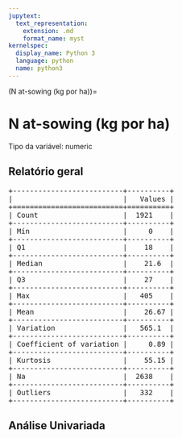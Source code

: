 ```yaml
--- 
jupytext:
  text_representation:
    extension: .md
    format_name: myst
kernelspec:
  display_name: Python 3
  language: python
  name: python3
---
```


(N at-sowing (kg por ha))= 

# N at-sowing (kg por ha)
Tipo da variável: numeric
## Relatório geral

<pre>
+--------------------------+----------+
|                          |   Values |
+==========================+==========+
| Count                    |  1921    |
+--------------------------+----------+
| Mín                      |     0    |
+--------------------------+----------+
| Q1                       |    18    |
+--------------------------+----------+
| Median                   |    21.6  |
+--------------------------+----------+
| Q3                       |    27    |
+--------------------------+----------+
| Max                      |   405    |
+--------------------------+----------+
| Mean                     |    26.67 |
+--------------------------+----------+
| Variation                |   565.1  |
+--------------------------+----------+
| Coefficient of variation |     0.89 |
+--------------------------+----------+
| Kurtosis                 |    55.15 |
+--------------------------+----------+
| Na                       |  2638    |
+--------------------------+----------+
| Outliers                 |   332    |
+--------------------------+----------+
</pre>



## Análise Univariada

<div><script src="https://cdn.plot.ly/plotly-latest.min.js"></script><div class="plotly-graph-div" id="50226668-13c4-4d80-b610-8ecc9b2f1b5d" style="height:370px; width:800px;"></div><script type="text/javascript">                                    window.PLOTLYENV=window.PLOTLYENV || {};                                    if (document.getElementById("50226668-13c4-4d80-b610-8ecc9b2f1b5d")) {                    Plotly.newPlot(                        "50226668-13c4-4d80-b610-8ecc9b2f1b5d",                        [{"boxmean": true, "boxpoints": false, "marker": {"color": "rgba(20, 36, 44, 0.7)", "outliercolor": "rgba(233, 75, 59, 1)"}, "name": "", "type": "box", "xaxis": "x", "y": [18.0, 9.8, 40.0, 21.6, 25.2, 25.0, 8.0, 7.0, 25.0, 7.0, 31.5, 21.6, 18.0, 19.8, 21.6, 25.2, 7.0, 18.0, 27.0, 28.8, 7.0, 27.0, 29.952, 18.0, 8.4, 18.0, 16.2, 7.7, 8.4, 27.0, 27.0, null, 13.2, 14.4, 21.6, 23.4, null, 21.6, 27.0, null, 80.4, 16.2, 23.4, 7.7, 81.4947191011236, 25.2, 30.0, 21.6, 15.6, 64.0, 21.6, 21.6, 7.0, 14.4, 23.4, 15.6, 10.8, 30.0, 21.6, 18.0, 21.6, 23.4, 24.0, 21.6, 21.6, 5.6, 21.6, 26.64, 25.2, null, 30.0, 18.0, 26.1, 19.8, 27.0, 5.0, 21.6, 25.2, null, 18.0, 21.6, 9.0, 14.4, 25.2, null, 21.6, 25.2, 23.4, 27.0, 18.0, null, null, 18.0, 21.6, null, 23.0, 8.4, null, null, 7.0, 20.0, 14.4, 57.6, 18.0, null, 18.0, 18.0, 18.0, 0.0, 20.7, 25.0, 27.0, 35.0, 27.0, 27.0, null, 14.4, 13.2, 21.6, 18.0, 18.0, 14.4, 23.4, 23.4, 35.0, 24.3, 8.4, 18.0, 0.0, 25.2, null, 25.0, 21.6, 9.8, 21.6, 23.4, 16.2, 21.6, 7.7, 25.0, 27.0, 16.2, 9.0, 9.31, 40.0, 16.8, null, 27.0, 35.0, 7.7, 13.32, 27.0, 21.6, 21.6, 12.6, 9.8276, 18.0, 27.0, null, 21.6, 25.2, 23.4, 15.3, 27.0, 23.0, 7.0, 18.871, 18.0, 18.0, 20.0, 9.0, 23.4, 23.4, 18.0, 16.2, 15.6, 8.4, 18.9, null, 8.4, 27.0, 18.0, null, 15.0, 7.0, null, null, 18.0, 9.1, 0.0, null, 29.7, 27.0, 23.4, null, 27.0, 21.6, 23.4, 9.1, null, 27.0, 21.6, 25.2, 18.0, 18.0, 21.6, null, 12.6, 17.6, 21.6, null, 5.6, 13.2, 5.6, 8.4, 0.0, 19.8, 23.4, 0.0, null, 18.0, 30.0, 21.6, 18.0, 25.2, 27.0, 21.6, 14.3, 12.1, null, 18.0, 24.3, 24.0, 21.6, null, 25.2, 8.4, null, 25.2, 16.2, 16.2, 8.4, 105.0, null, 28.75, 18.0, 18.0, 20.0, 13.2, 18.0, 25.2, 18.0, 21.6, 21.6, 0.0, 25.2, null, 40.0, 9.1, 18.0, 50.6, null, null, 12.25, null, 27.0, 21.6, 9.0, 25.2, 8.4, 25.2, 18.0, 0.0, 18.0, 21.6, 21.6, 21.6, 21.6, 18.75, 0.0, 18.0, 21.6, 8.4, 18.0, 27.0, 18.0, 25.2, 21.6, null, 18.0, 37.5, 18.0, 38.0, 18.0, 18.0, 7.26, 23.4, 46.0, 32.5, null, 0.0, 7.0, 14.4, 19.44, 18.0, 18.0, 0.0, 30.0, 8.4, 18.0, 21.6, 21.6, 23.4, 7.0, 36.8, 18.0, 10.5, 23.4, 30.0, 21.6, 21.6, 21.6, 75.0567415730337, null, 21.6, 31.5, 21.6, 16.2, 11.9, null, 27.0, 21.6, 19.2, 25.2, 0.0, 25.2, 21.6, null, 27.0, 22.5, 25.2, 25.2, 25.9, null, 18.0, 21.6, 23.4, 8.4, 18.0, null, 6.0, 7.0, 7.0, 18.0, 21.6, null, 18.0, 18.0, null, 27.0, 25.2, 14.4, 0.0, null, 30.0, 21.6, 25.2, 18.0, 25.2, null, 6.0, 10.5, 22.5, 21.6, 28.8, 27.0, 21.6, 12.0, 7.0, null, 21.6, 18.0, 13.2, 18.0, 40.6, 9.1, 18.0, 27.0, 23.4, 21.6, 8.4, 21.6, 18.0, 21.6, null, null, 25.2, 18.0, 7.0, 21.6, 18.0, 23.4, 23.4, 27.0, 8.4, 30.0, 25.2, 21.6, null, 25.2, 10.8, 21.6, 21.6, 25.0, 8.4, 12.6, 23.4, null, 7.0, 9.8, 27.0, null, 18.0, 21.6, 27.5, 6.0, 4.55, 16.8, 21.6, 18.0, 7.7, 12.6, 12.1, 25.2, 25.2, 27.0, 21.6, 7.0, 21.6, 21.6, null, 14.4, 21.6, 18.0, 25.0, 7.0, null, null, 9.1, 0.0, null, 15.0, 25.2, 21.6, 8.4, 18.0, 23.4, 18.0, null, 9.0, 8.4, 30.0, 0.0, 21.6, 21.6, null, 21.6, 5.95, 11.2, 18.0, 11.4, 8.4, 0.0, 27.0, 18.0, 21.6, 81.4947191011236, 21.6, null, 34.5, null, 12.6, 21.6, 21.6, 25.2, 27.0, 0.0, 18.0, 0.0, 81.4947191011236, 6.65, null, 55.2, 27.0, 18.0, 74.85, 18.0, 27.0, 8.4, 18.0, 18.0, 15.3, 18.0, 14.4, 27.0, 19.8, 7.0, 25.2, 21.6, 7.5, 15.6, 21.6, null, 21.6, 25.0, 0.0, 25.0, null, 32.4, 21.6, 18.0, 25.65, 21.6, 25.0, null, 10.8, 21.6, null, null, 18.0, 7.0, 27.0, 7.0, null, 19.8, 19.2, 8.4, 21.6, null, 18.0, 7.0, 15.6, 21.6, 21.6, 6.3, 21.6, 21.6, null, null, 18.0, 27.0, null, 21.6, null, null, 25.2, 27.0, 19.8, 8.4, null, 21.6, 21.6, 0.0, 10.5, 7.0, 25.2, 46.0, 38.8, 9.1, 20.4, 23.4, 37.5, 21.6, 23.4, 21.6, 14.4, 7.0, null, 11.7, 23.4, 25.2, 21.6, 18.0, 8.4, 18.0, 25.2, 21.6, 18.0, 8.4, 12.1, null, 21.6, 18.0, 27.9, 27.0, 18.0, null, 27.0, 10.2, 18.0, 25.2, 7.0, 21.6, 19.8, 7.0, 85.0, 21.6, 46.0, 21.6, 63.7, 17.5, 18.0, 21.6, 405.0, 21.6, 20.7, 32.4, 25.0, 21.6, 25.2, 18.0, 23.4, 21.6, 18.0, 8.4, 25.2, 23.4, 7.0, 27.0, 23.4, 12.0, 24.8, 27.0, 18.0, null, 18.0, null, 21.6, 9.1, 28.0, 18.0, 21.6, 21.6, 21.6, 21.6, 21.6, null, null, 16.2, null, 25.2, 25.2, 23.75, 8.4, 59.8, 21.6, null, 18.0, 0.0, 21.6, 25.0, 27.9, 10.5, 24.3, 21.6, 21.24, 22.68, null, 20.88, 23.4, 28.0, 11.2, 21.6, 18.0, 61.1493258426966, 21.6, 18.0, 18.0, 25.2, 21.6, 20.16, 18.0, 21.6, 25.0, 21.6, 30.0, null, 21.6, 7.0, 21.6, 25.2, 21.6, 21.6, 18.0, 8.4, null, 18.9, 21.6, 18.0, 41.0, 21.6, 12.6, 18.0, 18.0, 15.0, 19.8, 18.0, 15.6, 8.0, 0.0, 30.0, 27.0, 31.5, 18.0, 21.6, 34.0, 41.0, 32.5, 47.4, 18.0, 25.0, 46.0, 18.0, null, 6.0, null, 7.0, null, 21.6, 25.0, 21.6, 18.0, 7.0, null, 64.4, 27.5, 21.6, 21.6, 24.3, 19.8, 27.0, 13.2, null, null, 21.6, 18.0, 55.0, 21.6, 19.8, 18.0, 0.0, 7.0, 8.4, 27.0, 7.0, 0.0, 7.0, 36.0, 21.6, 15.0, 27.0, 21.6, 25.2, 19.8, 31.5, 25.0, 14.4, 21.6, 40.0, 27.0, 27.0, null, 10.5, 8.4, null, 18.0, null, 18.0, 19.8, 6.5, 16.2, 21.6, 21.6, 7.0, 21.6, 27.0, 18.0, 27.0, 21.6, 14.4, 18.0, null, 14.4, 31.5, 22.0, 31.5, null, 30.0, 9.1, null, null, 18.0, 25.2, null, null, 21.6, 21.6, 46.0, 25.2, 25.2, 21.6, 69.0, 23.4, null, 21.6, 19.8, 28.8, 23.4, 15.3, 21.6, 14.4, 21.6, 21.6, 15.6, 19.8, 18.0, 27.0, 21.6, null, 32.4, 8.4, 30.0, 18.0, 78.2, 9.1, 25.2, 27.0, 21.6, null, 32.5, 25.2, 32.5, 23.4, 27.0, 21.6, 18.0, 21.6, 11.0, 18.0, 23.4, null, 18.0, 31.5, 19.8, 7.0, 27.0, 25.56, 27.0, 7.0, 18.0, 8.4, null, 21.6, null, 21.6, 21.6, 18.0, 18.0, null, null, null, 30.0, 25.2, 11.7, 21.6, 23.4, 23.4, 20.7, null, 7.0, 24.2, 7.0, 16.2, null, 33.8, 21.6, 14.4, 21.6, null, 9.03, 15.3, 7.0, 21.6, null, 21.6, 7.0, 8.4, 18.0, 16.2, 13.75, null, 18.0, 27.0, 8.4, 10.5, 46.0, 18.0, 0.0, 14.4, 21.6, 25.0, null, 21.6, 15.66, 18.0, 8.4, 27.0, 24.3, 18.0, 25.2, 32.5, 31.5, 27.5, 8.4, 21.6, 20.16, 21.6, null, 18.0, 21.6, null, null, 18.0, 14.62, null, 40.0, 19.8, 16.2, 8.4, 25.2, 16.2, 6.3, 25.2, 27.0, 19.8, 27.0, 18.0, 23.4, 21.6, 18.0, 18.0, 19.8, 18.0, 23.4, 7.0, null, 10.5, 23.4, 55.2, 21.6, 21.6, 18.0, 21.6, 18.0, 19.8, 27.0, 5.0, 25.2, 18.0, 7.0, 18.0, 15.3, 23.4, 21.6, 27.0, 18.0, 21.6, 21.6, 18.0, null, 21.6, 23.4, 21.6, 15.0, 25.2, null, 9.8, 18.0, 25.2, 0.0, 25.2, 7.0, 27.0, 21.6, 14.0, 21.45, 9.6, 28.8, 18.0, 21.6, null, null, 27.0, 21.6, 0.0, 21.6, 9.0, 18.9, 25.2, 23.4, 18.0, 18.0, 64.4, 30.0, null, null, 18.0, 55.2, 18.0, 18.0, 7.0, 18.0, 24.3, 21.6, 8.4, 13.2, 27.0, 27.5, 7.0, 18.0, 18.0, 19.8, 21.6, 21.6, 18.0, 21.6, 21.6, 27.0, 25.0, 18.0, 21.6, 8.4, 27.0, 18.0, 34.5, 21.6, null, 22.5, null, 21.6, 0.0, 7.7, null, 25.2, 8.05, 18.0, 23.4, 3.5, 27.0, 7.0, null, 12.6, null, 23.4, 37.7, 8.4, 25.2, 76.8, 18.0, null, 11.0, 27.0, 21.6, 25.2, 27.0, 27.0, 31.5, 8.4, 27.5, 35.0, 18.0, 18.0, 27.0, 0.0, 23.4, 27.0, null, 8.4, 23.4, 18.0, null, 7.7, 18.0, 21.6, 21.6, 27.0, 4.0, 19.8, 18.0, 28.8, 27.0, null, 27.0, 0.0, null, 18.0, 23.4, null, null, 18.0, 7.0, 11.7, 15.3, 18.0, 19.8, 19.8, 21.6, 21.6, 21.6, 7.0, 18.0, 18.0, 7.0, null, 18.0, 10.3448, 15.6, 21.6, 21.6, 7.0, 15.0, 0.0, 0.0, 18.0, 19.8, 12.0, 7.7, 18.0, 18.0, null, 12.0, 18.0, 21.6, 14.4, 18.0, 21.6, null, 40.0, 12.6, null, 7.7, 11.0, 8.4, 12.0, 1.6384, 19.8, null, 27.0, 9.1, 55.0, 35.0, 19.8, 14.4, 21.6, 21.6, 19.8, 36.0, null, 18.0, 28.0, 18.0, 16.8, 8.4, 46.0, null, 6.0, null, 12.1, 22.5, 18.0, null, null, 31.5, 54.8, 69.0, 21.6, 21.6, 28.8, 27.0, 18.0, 21.6, 9.1, 26.1, 25.0, 21.6, 16.8, 18.0, null, null, null, 0.0, 23.4, 20.7, 18.0, 16.2, 21.6, null, 27.0, 21.6, null, 27.0, 16.2, 18.0, 6.3, 3.5, null, 15.0, 23.4, 12.87, 21.6, 21.6, 21.6, 21.6, 27.0, 9.0, 7.7, 14.4, 18.0, 21.6, 31.9, 13.2, null, null, 25.2, 18.0, 21.6, 21.6, 18.0, 12.76, 23.4, 18.0, 25.0, 18.0, 20.7, 7.0, 17.6, 21.6, 81.4947191011236, 21.6, 27.0, 23.0, 18.0, 21.6, 18.0, null, 27.0, 18.0, 21.6, null, 27.0, 19.8, 21.6, null, 7.0, 0.0, 25.2, 27.0, 5.6, 32.5, 18.0, 21.6, 65.44, 23.4, 73.2, 73.2205617977528, 0.0, 11.7, null, 15.0, 23.4, 14.4, 13.2, 37.5, 7.0, null, null, 25.0, 18.0, null, 23.4, null, 7.0, 30.0, 10.5, null, 27.0, 10.8, 16.8, 9.6, 25.2, 21.6, null, 18.0, 30.0, 8.4, 8.4, 21.6, null, 26.1, 11.55, 21.6, 21.6, 18.0, 27.0, 27.0, null, 8.4, 0.0, null, 0.0, null, 6.3, 14.4, 21.6, 18.0, 21.6, 18.0, 18.0, null, 27.0, 29.7, 14.4, 24.0, 32.5, null, 18.0, 16.2, 23.0, 16.2, 21.6, 27.0, 21.6, 25.2, 18.0, null, 0.0, 18.0, 7.0, null, 27.6, 27.0, 0.0, null, 25.2, 23.4, 18.0, 34.0, 30.0, 21.6, null, 8.4, 18.0, 18.0, 23.0, 12.0, 21.6, 7.0, null, null, 8.4, null, 27.0, 18.0, 18.0, 25.9, null, 18.0, 21.6, 21.6, 27.6, 21.6, null, 3.5, 7.0, 18.0, 27.5, 18.0, null, null, 23.4, 11.7, 14.4, null, 27.6, 35.0, 21.6, null, 21.6, 21.6, 18.0, 18.0, 55.2, 21.6, 48.0, 21.6, 21.6, 21.6, 48.0, 12.6, 21.6, 23.4, 23.4, 25.2, 21.6, 21.6, 18.0, 19.8, 21.6, null, 21.6, 46.0, 21.6, 21.6, 46.0, 21.6, 46.0, 32.0, 36.0, 36.0, null, 21.6, 10.5, 22.5, 9.1, 9.1, null, null, null, 88.33, 18.0, 8.4, 21.6, 0.0, 18.0, 42.0, 21.6, 12.65, null, 75.0, 14.4, 21.6, 23.4, 11.0, 8.4, 30.0, 27.0, 8.05, 29.0, 25.2, 23.4, null, 67.6, 14.4, 14.4, 21.6, 23.4, 122.8, 7.0, null, 18.36, 12.6, 21.6, 7.7, null, 27.5, 16.2, 16.2, 9.8, 85.2, 28.5, 28.5, 4.75, 4.75, 14.4, 24.84, 30.0, 14.4, null, 22.04, 21.6, null, 8.4, 21.6, null, 21.6, 21.6, 21.6, 21.6, null, 10.4, 87.22, 16.2, 32.6, null, 6.3, 50.6, 87.4, 19.8, 55.2, 21.6, 48.0, 44.0, 25.2, null, 18.0, 18.0, 3.0, 14.4, 18.0, 18.0, 18.0, 18.0, 27.6, 18.0, null, 14.4, 21.6, 28.0, 32.0, null, null, null, 36.0, null, null, null, 32.0, null, 21.6, 30.0, 30.0, 36.0, 21.6, null, 40.0, 92.0, null, null, 18.0, null, null, 0.0, 19.8, 18.0, 18.0, 18.0, null, null, null, null, null, null, null, null, null, 30.0, 18.0, 82.0, null, 18.0, 30.0, 27.5, null, null, 21.6, 50.6, 55.2, 55.2, 44.0, 18.0, 21.6, 6.0, 6.0, 54.4, 6.0, 8.4, 8.4, 9.8, null, null, null, 6.0, 54.0, 163.2, 14.4, 16.2, 18.0, 18.0, 15.0, null, 0.0, null, null, null, null, null, 55.2, null, null, 46.0, 69.0, null, 18.0, null, 28.8, 21.6, 27.0, null, 21.6, null, 25.2, 18.0, 69.0, 22.5, null, 46.0, null, 14.4, null, 46.0, null, null, 9.6, null, 200.0, 25.2, 24.84, 69.0, 23.4, null, null, null, 54.0, 21.6, 18.0, null, 18.0, 23.4, 46.0, null, null, 18.0, 21.6, 9.0, 12.6, 27.0, 27.0, 27.0, 21.6, 14.4, null, null, 21.6, 55.2, 69.0, null, 18.0, 4.2, 18.0, null, null, null, 9.96, null, 59.8, null, 67.6, 50.6, null, null, null, 23.04, 19.8, null, null, 104.8, null, 153.0, null, 69.4, 19.8, 73.0, 27.0, null, 14.76, null, null, null, null, null, null, null, null, null, null, null, null, null, null, null, null, null, null, 53.9, 10.8, 14.4, 14.4, null, 14.4, 12.0, 14.4, 18.0, 18.0, 18.0, null, 18.0, 14.4, 27.0, 12.6, 14.4, 14.4, 14.4, 14.4, null, 28.75, 27.0, null, 19.8, 14.4, 4.06, 5.95, 5.95, 19.8, 19.8, 19.8, 18.0, 20.7, null, 140.2, null, null, null, 23.4, 1.8, 55.2, 18.0, 18.0, 21.6, 22.5, 27.0, 21.6, 46.0, 14.4, null, null, 21.6, null, 69.0, null, 46.0, null, 27.0, null, 67.6, null, null, 18.0, 73.2, 21.6, null, 18.0, 7.28089887640449, 7.28089887640449, null, 21.6, 46.0, 163.2, 36.0, 27.0, 27.0, 10.5, null, 150.6, 13.8, 73.2, null, null, null, null, null, null, null, null, null, null, null, null, null, null, null, null, null, null, null, null, null, null, null, null, null, null, null, null, null, null, null, null, null, null, null, null, null, null, null, null, null, null, null, null, null, null, null, null, null, null, 123.0, null, null, null, null, null, null, null, null, 21.6, null, null, null, 21.6, 18.0, null, null, null, null, 22.5, 5.6, null, null, null, 27.5, null, null, null, null, 18.0, null, null, 16.8, null, null, null, null, 23.4, null, 73.2, null, 21.6, null, null, 23.4, 21.6, null, null, null, null, null, null, null, null, null, 23.4, 21.6, 23.4, 23.4, null, null, null, null, null, null, null, null, null, 46.0, null, null, null, null, null, 69.0, 69.0, null, null, 69.0, 69.0, 69.0, null, null, 18.0, null, null, null, null, 69.0, 82.8, 69.0, 82.8, 82.8, 82.8, 73.6, 82.8, 64.4, 82.8, 69.0, 69.0, 69.0, 69.0, 69.0, 69.0, 69.0, 69.0, 69.0, 69.0, 69.0, 69.0, 69.0, 69.0, 69.0, 69.0, 69.0, 69.0, 69.0, 69.0, 69.0, 69.0, 69.0, 69.0, 69.0, 69.0, 69.0, 69.0, 69.0, 69.0, 69.0, 69.0, 69.0, 69.0, 69.0, 69.0, 69.0, 69.0, 69.0, 69.0, 69.0, 69.0, 69.0, 69.0, 69.0, 69.0, 69.0, 69.0, 69.0, 69.0, 69.0, 69.0, 69.0, 69.0, 69.0, 69.0, 69.0, 69.0, 69.0, 69.0, 69.0, 138.0, 69.0, 69.0, 69.0, 69.0, 69.0, 69.0, 69.0, 69.0, 69.0, 69.0, 69.0, 69.0, 69.0, 69.0, 69.0, 69.0, 69.0, 69.0, 69.0, 69.0, 69.0, 69.0, 69.0, 69.0, 69.0, 69.0, 69.0, 69.0, 69.0, 69.0, 69.0, 69.0, null, 7.7, 14.4, 14.4, 14.4, 14.4, 21.6, 10.8, null, 75.3999999999999, null, null, 18.0, null, null, null, null, null, null, null, null, null, null, null, null, null, null, null, null, null, null, null, null, null, null, null, null, 18.0, 18.0, null, 21.6, null, 18.0, 18.0, null, 18.0, null, 18.0, null, null, null, 21.6, null, null, 18.0, null, 18.0, 86.0, 104.0, 0.0, 18.0, null, null, null, 10.8, 13.8, null, null, null, null, null, 21.6, null, null, null, null, null, null, null, null, null, null, null, null, null, null, null, null, null, 15.6, null, null, 23.4, null, 18.0, 23.4, null, 23.4, 23.4, null, null, null, null, null, null, 42.6, null, 23.4, 23.4, 21.6, null, 23.4, null, 23.4, 27.0, null, null, null, null, null, null, null, null, null, null, null, null, null, null, null, null, null, null, null, null, null, null, null, 18.0, 18.2, 21.6, 14.4, null, null, 158.0, 54.0, 54.0, null, 21.25, 65.0, null, null, 60.0, null, null, null, 50.4, null, null, null, null, null, null, null, null, null, null, null, null, null, null, 19.6, null, 114.2, 54.0, 54.0, 18.2, null, null, 54.0, null, null, null, null, null, 54.0, null, null, null, null, 54.0, 268.0, 78.4, 36.0, null, 65.0, null, null, null, null, 319.24, 54.0, null, null, 50.4, null, 50.4, 19.6, null, null, null, null, 9.8, null, null, null, null, null, 19.6, 36.0, null, null, 50.4, null, 70.0, null, null, 0.0, null, 120.0, null, null, null, null, null, null, null, null, 50.4, null, null, null, null, null, null, null, null, null, null, null, null, null, null, null, null, null, null, null, null, null, null, null, null, null, null, null, null, null, null, null, null, 18.0, null, null, null, null, null, 15.6, null, null, null, null, 10.8, null, 9.1, null, null, null, null, null, null, null, null, null, null, null, null, null, null, null, null, 7.7, 10.35, null, null, null, null, null, null, null, null, null, null, null, null, null, null, null, null, null, null, null, null, 21.6, null, null, null, null, null, null, null, null, null, null, null, null, null, null, null, null, null, null, null, null, null, null, null, null, null, null, null, null, null, null, null, null, null, null, null, null, null, null, null, null, null, null, null, null, null, null, null, null, null, null, null, null, null, null, null, null, null, null, null, null, null, null, null, null, null, null, null, null, null, null, null, null, null, null, null, null, null, null, null, null, null, null, null, null, null, null, null, null, null, null, null, null, null, null, null, null, null, null, null, null, null, null, null, null, null, null, null, null, null, null, null, null, null, null, null, null, null, null, null, null, null, null, null, null, null, null, null, null, null, null, null, null, null, null, null, null, null, null, null, null, null, null, null, null, null, null, null, null, null, null, null, null, null, null, null, null, null, null, null, null, null, null, null, null, null, null, 50.4, null, null, null, null, 42.5, null, null, null, null, null, null, null, null, null, null, null, null, null, 54.0, null, null, 27.0, null, null, null, 70.0, null, null, null, null, null, null, null, null, null, null, null, null, null, 18.0, 18.0, 18.0, 18.0, 18.0, 18.0, 18.0, 18.0, 18.0, 84.0, null, null, 54.0, null, null, null, 9.1, null, null, 27.0, 5.6, 10.8, 21.6, 11.7, 18.0, null, 10.8, 9.8, 21.6, 10.4, 23.4, 8.4, 10.4, 21.6, 10.5, 10.5, null, null, null, null, null, null, null, null, null, null, null, null, null, null, null, null, null, null, null, null, null, 50.4, null, null, null, 50.4, null, 27.0, 19.6, 65.0, null, null, null, 19.6, null, null, null, null, null, 54.0, null, null, 54.0, null, null, null, null, null, null, null, null, null, null, null, null, null, 18.2, null, null, null, null, null, null, null, null, null, 54.0, null, 162.4, null, null, null, null, null, null, null, 27.0, null, null, null, 70.0, null, null, null, null, 54.0, 50.4, null, null, null, null, 54.0, 122.2, 54.0, null, null, null, null, 70.0, null, null, null, null, 54.0, null, null, null, null, null, 54.0, null, 70.0, null, null, null, null, null, 50.4, null, 25.2, null, null, null, null, null, 17.4, 7.0, null, null, null, null, null, null, null, 16.8, 18.9, 21.6, 7.35, null, null, null, null, null, null, null, null, null, null, null, null, null, null, null, null, null, null, 21.6, 37.5, null, 27.5, 18.0, 21.6, null, 30.0, null, null, 25.0, null, 21.6, null, 30.0, null, 25.0, 18.0, null, 25.0, 30.0, 25.0, 27.5, null, 32.5, null, 32.5, 18.0, 30.0, 30.0, 30.0, 37.5, 30.0, 25.0, 25.0, null, null, null, 21.6, 25.0, 21.6, 21.6, null, null, null, null, 7.0, null, 10.0, 44.2, null, 48.3, 14.4, null, null, null, 18.0, 8.4, 8.4, null, null, null, null, 21.6, null, 43.2, 36.0, 46.8, null, 28.8, 18.0, null, null, null, null, null, null, null, null, null, null, null, null, null, null, null, null, null, 18.0, null, null, null, null, null, null, null, null, null, null, null, null, null, null, null, null, null, null, null, null, null, null, null, null, null, null, null, null, null, null, null, null, null, null, null, null, null, null, 30.0, null, null, null, null, null, null, null, 27.5, null, null, null, null, null, null, null, null, null, null, null, null, 32.5, 25.0, 25.0, 32.5, 30.0, 32.5, 21.6, 21.6, 37.5, 40.0, 37.5, 27.0, 4.0, 48.0, null, 37.5, 21.6, 10.5, 45.8, 18.0, 30.0, 18.0, 35.0, 21.6, null, null, 37.5, 27.0, null, 37.5, 37.5, 37.5, 37.5, 21.6, 25.2, 18.0, 18.0, 18.0, 18.0, 21.6, 18.0, 18.0, 18.0, 18.0, 27.0, null, null, null, null, null, null, null, null, null, null, null, 10.0, null, 69.0, null, null, null, null, null, null, null, null, null, null, null, 14.4, null, 18.0, null, 21.6, null, 7.0, 18.0, null, 8.4, 8.4, 18.0, 8.4, null, null, 10.5, null, null, null, null, null, 21.6, null, null, null, 18.0, null, null, null, null, null, null, null, null, null, null, null, null, null, null, null, null, null, 25.2, null, null, null, null, 7.0, null, null, null, null, 60.0, 105.4, 19.8, null, null, 3.0, 23.4, null, 21.6, 25.2, 23.4, 15.6, null, null, 9.6, null, null, null, null, null, null, 14.85, null, null, null, null, null, null, null, 23.75, null, null, null, null, null, null, null, null, null, null, null, null, null, null, null, null, null, null, null, null, null, null, null, null, null, 20.7, null, null, null, null, null, null, null, null, null, null, null, null, null, null, null, null, null, null, null, null, null, null, null, null, null, null, null, null, null, null, null, null, null, null, null, null, null, null, null, null, null, null, null, null, null, null, null, null, null, null, null, null, null, null, null, null, null, null, null, null, null, null, null, null, null, null, null, null, null, 19.8, null, null, null, null, null, null, null, null, null, null, null, null, null, null, null, null, null, null, null, null, null, null, null, null, null, null, null, null, null, null, null, null, null, null, null, null, null, null, null, null, null, null, null, null, null, null, null, null, null, null, null, null, null, null, null, null, null, null, null, null, null, null, null, null, null, null, null, null, null, null, null, null, null, null, null, null, null, null, null, null, null, null, null, null, null, null, null, null, null, null, null, null, null, null, null, null, null, null, null, null, null, null, null, null, null, null, null, null, null, null, null, null, null, null, null, null, null, null, null, null, null, null, null, null, null, null, null, null, null, null, null, null, null, null, null, null, null, null, null, null, null, null, null, null, null, null, null, null, null, null, null, null, null, null, null, null, null, null, null, null, null, null, null, null, null, null, null, null, null, null, null, null, null, null, null, null, null, null, null, null, null, null, null, null, null, null, null, null, null, null, null, null, null, null, null, null, null, null, null, null, null, null, null, null, null, null, null, null, null, null, null, null, null, null, null, null, null, null, null, null, null, null, null, null, null, null, null, null, null, null, null, null, null, null, null, null, null, null, null, null, null, null, null, null, null, null, null, null, null, null, null, null, null, null, null, null, null, null, null, null, null, null, null, null, null, null, null, null, null, null, null, null, null, null, null, null, null, null, null, null, null, null, null, null, null, null, null, null, null, null, null, null, null, null, null, null, null, null, null, null, null, null, null, null, null, null, null, null, 28.8, null, null, null, null, null, null, null, null, null, null, null, null, null, null, null, null, null, null, null, null, null, null, null, null, null, null, null, null, null, null, null, null, null, null, null, null, null, null, null, null, null, null, null, null, null, null, null, null, null, null, null, null, null, null, null, 0.0, 0.0, null, null, null, null, null, null, null, null, null, null, null, null, null, null, null, null, null, null, null, null, null, null, null, null, null, null, null, null, null, null, null, null, null, null, null, null, null, null, null, null, null, null, null, null, null, null, null, null, null, null, null, null, null, null, null, null, null, null, null, null, null, null, null, null, null, 28.42, 28.42, null, null, null, null, null, null, null, null, null, null, null, null, null, null, null, null, null, null, null, null, null, null, null, null, null, null, null, null, null, null, null, null, null, null, null, null, null, null, null, null, null, null, null, null, null, null, null, null, null, null, null, null, null, null, null, null, null, null, null, null, 23.4, null, null, null, null, null, null, null, null, null, null, null, null, null, null, null, null, null, null, null, null, null, null, null, null, null, null, null, null, null, null, null, null, null, null, 35.92, null, 35.92, 27.405, null, null, null, null, null, null, null, null, null, null, null, null, null, null, null, null, null, null, null, null, null, null, null, null, null, null, null, null, null, null, null, null, null, null, null, null, null, null, null, null, null, null, null, null, null, null, null, null, null, null, null, null, null, null, null, null, null, null, null, null, null, 19.8, 19.8, null, null, null, null, null, null, null, null, null, null, null, null, null, null, null, null, null, null, null, null, null, null, null, null, null, null, null, null, null, null, null, null, null, null, null, null, null, null, null, 56.0, null, null, null, 21.6, null, null, null, null, null, null, null, null, null, null, null, null, null, null, null, null, null, null, null, null, null, null, null, null, null, null, null, null, null, null, null, null, null, null, null, null, null, null, null, null, null, null, null, null, null, null, 21.6, null, null, null, null, null, null, null, null, null, null, null, null, null, null, null, null, null, null, null, null, null, null, null, null, null, null, null, null, null, null, null, null, null, null, null, 48.0, null, null, null, null, null, null, null, null, null, null, 40.0, null, null, null, null, null, null, 51.48, null, null, null, null, null, null, null, null, null, null, null, null, null, null, null, null, null, null, null, null, null, null, null, null, null, null, null, null, null, null, null, null, null, null, null, null, null, null, null, null, null, null, null, null, null, null, null, null, null, null, null, null, null, null, null, null, null, null, null, null, null, null, null, null, null, null, null, null, null, null, null, null, null, null, null, null, null, null, null, null, null, null, null, null, 35.92, 35.92, 35.92, 35.92, 35.92, null, null, null, null, null, null, null, null, null, null, null, null, null, null, null, null, null, null, null, null, null, null, null, null, null, null, null, null, 26.383, 26.383, 24.883, null, null, 24.003, 18.0, null, null, null, null, null, null, null, null, null, null, null, null, null, null, null, null, null, null, null, null, null, null, null, null, null, null, null, 21.6, 21.6, 10.8, null, null, null, null, null, null, null, null, null, null, null, null, null, null, null, null, null, null, null, null, null, null, null, 27.405, null, null, null, null, null, null, null, null, null, null, null, null, null, null, null, null, null, null, null, null, null, null, null, null, null, null, null, null, null, null, null, null, null, null, null, null, null, null, null, null, null, null, null, null, null, 27.0, null, null, null, null, null, null, null, null, null, null, null, null, null, null, null, null, null, null, null, null, null, null, null, null, null, null, null, null, null, null, null, null, null, null, null, null, null, null, null, null, null, null, null, null, null, null, null, null, null, null, null, null, null, null, null, null, null, null, null, null, null, null, null, null, null, null, null, null, null, null, null, null, null, null, null, null, null, null, null, null, null, null, null, null, null, null, null, null, null, null, null, null, null, null, null, null, null, null, null, null, null, null, null, null, null, null, null, null, null, null, null, null, null, null, null, null, null, null, null, null, null, null, null, null, null, null, null, null, null, null, null, null, null, null, null, null, null, null, null, null, null, null, null, null, null, null, null, null, null, null, null, null, null, null, null, null, null, null, null, null, null, null, null, null, null, null, null, null, null, null, null, null, null, null, null, null, null, null, null, null, null, null, null, null, null, null, null, null, null, null, null, null, null, null, null, null, null, null, null, null, null, null, null, null, null, null, null, null, null, null, null, null, null, null, null, null, null, null, null, null, null, null, 18.0, 18.0, null, 18.0, null, null, null, null, null, 18.0, 18.0, null, null, null, null, null, null, null, null, null, null, null, null, null, null, null, null, null, null, null, null, null, null, null, null, null, null, null, null, null, null, null, null, null, null, null, null, null, null, null, null, null, null, null, null, null, null, null, null, null, null, null, null, null, null, null, null, null, null, null, null, null, null, null, null, null, null, null, null, null, null, null, null, null, null, null, null, null, null, null, null, null, null, null, null, null, null, null, null, null, null, null, null, null, null, null, null, null, null, null, null, null, null, null, null, null, null, null, null, null, null, null, null, null, null, null, null, null, null, null, null, null, null, null, null, null, null, null, null, null, null, null, null, null, null, null, null, null, null, null, null, null, null, null, null, null, null, null, null, null, null, null, null, null, null, null, null, null, null, null, null, null, null, null, null, null, null, null, null, null, null, null, null, null, null, null, null, null, null, null, null, null, null, null, null, null, null, null, null, null, null, null, null, null, null, null, null, null, null, 14.85, 18.0, null, null, null, null, 71.7, null], "yaxis": "y"}, {"marker": {"color": "rgba(20, 36, 44, 0.7)"}, "name": "", "points": false, "type": "violin", "xaxis": "x2", "y": [18.0, 9.8, 40.0, 21.6, 25.2, 25.0, 8.0, 7.0, 25.0, 7.0, 31.5, 21.6, 18.0, 19.8, 21.6, 25.2, 7.0, 18.0, 27.0, 28.8, 7.0, 27.0, 29.952, 18.0, 8.4, 18.0, 16.2, 7.7, 8.4, 27.0, 27.0, null, 13.2, 14.4, 21.6, 23.4, null, 21.6, 27.0, null, 80.4, 16.2, 23.4, 7.7, 81.4947191011236, 25.2, 30.0, 21.6, 15.6, 64.0, 21.6, 21.6, 7.0, 14.4, 23.4, 15.6, 10.8, 30.0, 21.6, 18.0, 21.6, 23.4, 24.0, 21.6, 21.6, 5.6, 21.6, 26.64, 25.2, null, 30.0, 18.0, 26.1, 19.8, 27.0, 5.0, 21.6, 25.2, null, 18.0, 21.6, 9.0, 14.4, 25.2, null, 21.6, 25.2, 23.4, 27.0, 18.0, null, null, 18.0, 21.6, null, 23.0, 8.4, null, null, 7.0, 20.0, 14.4, 57.6, 18.0, null, 18.0, 18.0, 18.0, 0.0, 20.7, 25.0, 27.0, 35.0, 27.0, 27.0, null, 14.4, 13.2, 21.6, 18.0, 18.0, 14.4, 23.4, 23.4, 35.0, 24.3, 8.4, 18.0, 0.0, 25.2, null, 25.0, 21.6, 9.8, 21.6, 23.4, 16.2, 21.6, 7.7, 25.0, 27.0, 16.2, 9.0, 9.31, 40.0, 16.8, null, 27.0, 35.0, 7.7, 13.32, 27.0, 21.6, 21.6, 12.6, 9.8276, 18.0, 27.0, null, 21.6, 25.2, 23.4, 15.3, 27.0, 23.0, 7.0, 18.871, 18.0, 18.0, 20.0, 9.0, 23.4, 23.4, 18.0, 16.2, 15.6, 8.4, 18.9, null, 8.4, 27.0, 18.0, null, 15.0, 7.0, null, null, 18.0, 9.1, 0.0, null, 29.7, 27.0, 23.4, null, 27.0, 21.6, 23.4, 9.1, null, 27.0, 21.6, 25.2, 18.0, 18.0, 21.6, null, 12.6, 17.6, 21.6, null, 5.6, 13.2, 5.6, 8.4, 0.0, 19.8, 23.4, 0.0, null, 18.0, 30.0, 21.6, 18.0, 25.2, 27.0, 21.6, 14.3, 12.1, null, 18.0, 24.3, 24.0, 21.6, null, 25.2, 8.4, null, 25.2, 16.2, 16.2, 8.4, 105.0, null, 28.75, 18.0, 18.0, 20.0, 13.2, 18.0, 25.2, 18.0, 21.6, 21.6, 0.0, 25.2, null, 40.0, 9.1, 18.0, 50.6, null, null, 12.25, null, 27.0, 21.6, 9.0, 25.2, 8.4, 25.2, 18.0, 0.0, 18.0, 21.6, 21.6, 21.6, 21.6, 18.75, 0.0, 18.0, 21.6, 8.4, 18.0, 27.0, 18.0, 25.2, 21.6, null, 18.0, 37.5, 18.0, 38.0, 18.0, 18.0, 7.26, 23.4, 46.0, 32.5, null, 0.0, 7.0, 14.4, 19.44, 18.0, 18.0, 0.0, 30.0, 8.4, 18.0, 21.6, 21.6, 23.4, 7.0, 36.8, 18.0, 10.5, 23.4, 30.0, 21.6, 21.6, 21.6, 75.0567415730337, null, 21.6, 31.5, 21.6, 16.2, 11.9, null, 27.0, 21.6, 19.2, 25.2, 0.0, 25.2, 21.6, null, 27.0, 22.5, 25.2, 25.2, 25.9, null, 18.0, 21.6, 23.4, 8.4, 18.0, null, 6.0, 7.0, 7.0, 18.0, 21.6, null, 18.0, 18.0, null, 27.0, 25.2, 14.4, 0.0, null, 30.0, 21.6, 25.2, 18.0, 25.2, null, 6.0, 10.5, 22.5, 21.6, 28.8, 27.0, 21.6, 12.0, 7.0, null, 21.6, 18.0, 13.2, 18.0, 40.6, 9.1, 18.0, 27.0, 23.4, 21.6, 8.4, 21.6, 18.0, 21.6, null, null, 25.2, 18.0, 7.0, 21.6, 18.0, 23.4, 23.4, 27.0, 8.4, 30.0, 25.2, 21.6, null, 25.2, 10.8, 21.6, 21.6, 25.0, 8.4, 12.6, 23.4, null, 7.0, 9.8, 27.0, null, 18.0, 21.6, 27.5, 6.0, 4.55, 16.8, 21.6, 18.0, 7.7, 12.6, 12.1, 25.2, 25.2, 27.0, 21.6, 7.0, 21.6, 21.6, null, 14.4, 21.6, 18.0, 25.0, 7.0, null, null, 9.1, 0.0, null, 15.0, 25.2, 21.6, 8.4, 18.0, 23.4, 18.0, null, 9.0, 8.4, 30.0, 0.0, 21.6, 21.6, null, 21.6, 5.95, 11.2, 18.0, 11.4, 8.4, 0.0, 27.0, 18.0, 21.6, 81.4947191011236, 21.6, null, 34.5, null, 12.6, 21.6, 21.6, 25.2, 27.0, 0.0, 18.0, 0.0, 81.4947191011236, 6.65, null, 55.2, 27.0, 18.0, 74.85, 18.0, 27.0, 8.4, 18.0, 18.0, 15.3, 18.0, 14.4, 27.0, 19.8, 7.0, 25.2, 21.6, 7.5, 15.6, 21.6, null, 21.6, 25.0, 0.0, 25.0, null, 32.4, 21.6, 18.0, 25.65, 21.6, 25.0, null, 10.8, 21.6, null, null, 18.0, 7.0, 27.0, 7.0, null, 19.8, 19.2, 8.4, 21.6, null, 18.0, 7.0, 15.6, 21.6, 21.6, 6.3, 21.6, 21.6, null, null, 18.0, 27.0, null, 21.6, null, null, 25.2, 27.0, 19.8, 8.4, null, 21.6, 21.6, 0.0, 10.5, 7.0, 25.2, 46.0, 38.8, 9.1, 20.4, 23.4, 37.5, 21.6, 23.4, 21.6, 14.4, 7.0, null, 11.7, 23.4, 25.2, 21.6, 18.0, 8.4, 18.0, 25.2, 21.6, 18.0, 8.4, 12.1, null, 21.6, 18.0, 27.9, 27.0, 18.0, null, 27.0, 10.2, 18.0, 25.2, 7.0, 21.6, 19.8, 7.0, 85.0, 21.6, 46.0, 21.6, 63.7, 17.5, 18.0, 21.6, 405.0, 21.6, 20.7, 32.4, 25.0, 21.6, 25.2, 18.0, 23.4, 21.6, 18.0, 8.4, 25.2, 23.4, 7.0, 27.0, 23.4, 12.0, 24.8, 27.0, 18.0, null, 18.0, null, 21.6, 9.1, 28.0, 18.0, 21.6, 21.6, 21.6, 21.6, 21.6, null, null, 16.2, null, 25.2, 25.2, 23.75, 8.4, 59.8, 21.6, null, 18.0, 0.0, 21.6, 25.0, 27.9, 10.5, 24.3, 21.6, 21.24, 22.68, null, 20.88, 23.4, 28.0, 11.2, 21.6, 18.0, 61.1493258426966, 21.6, 18.0, 18.0, 25.2, 21.6, 20.16, 18.0, 21.6, 25.0, 21.6, 30.0, null, 21.6, 7.0, 21.6, 25.2, 21.6, 21.6, 18.0, 8.4, null, 18.9, 21.6, 18.0, 41.0, 21.6, 12.6, 18.0, 18.0, 15.0, 19.8, 18.0, 15.6, 8.0, 0.0, 30.0, 27.0, 31.5, 18.0, 21.6, 34.0, 41.0, 32.5, 47.4, 18.0, 25.0, 46.0, 18.0, null, 6.0, null, 7.0, null, 21.6, 25.0, 21.6, 18.0, 7.0, null, 64.4, 27.5, 21.6, 21.6, 24.3, 19.8, 27.0, 13.2, null, null, 21.6, 18.0, 55.0, 21.6, 19.8, 18.0, 0.0, 7.0, 8.4, 27.0, 7.0, 0.0, 7.0, 36.0, 21.6, 15.0, 27.0, 21.6, 25.2, 19.8, 31.5, 25.0, 14.4, 21.6, 40.0, 27.0, 27.0, null, 10.5, 8.4, null, 18.0, null, 18.0, 19.8, 6.5, 16.2, 21.6, 21.6, 7.0, 21.6, 27.0, 18.0, 27.0, 21.6, 14.4, 18.0, null, 14.4, 31.5, 22.0, 31.5, null, 30.0, 9.1, null, null, 18.0, 25.2, null, null, 21.6, 21.6, 46.0, 25.2, 25.2, 21.6, 69.0, 23.4, null, 21.6, 19.8, 28.8, 23.4, 15.3, 21.6, 14.4, 21.6, 21.6, 15.6, 19.8, 18.0, 27.0, 21.6, null, 32.4, 8.4, 30.0, 18.0, 78.2, 9.1, 25.2, 27.0, 21.6, null, 32.5, 25.2, 32.5, 23.4, 27.0, 21.6, 18.0, 21.6, 11.0, 18.0, 23.4, null, 18.0, 31.5, 19.8, 7.0, 27.0, 25.56, 27.0, 7.0, 18.0, 8.4, null, 21.6, null, 21.6, 21.6, 18.0, 18.0, null, null, null, 30.0, 25.2, 11.7, 21.6, 23.4, 23.4, 20.7, null, 7.0, 24.2, 7.0, 16.2, null, 33.8, 21.6, 14.4, 21.6, null, 9.03, 15.3, 7.0, 21.6, null, 21.6, 7.0, 8.4, 18.0, 16.2, 13.75, null, 18.0, 27.0, 8.4, 10.5, 46.0, 18.0, 0.0, 14.4, 21.6, 25.0, null, 21.6, 15.66, 18.0, 8.4, 27.0, 24.3, 18.0, 25.2, 32.5, 31.5, 27.5, 8.4, 21.6, 20.16, 21.6, null, 18.0, 21.6, null, null, 18.0, 14.62, null, 40.0, 19.8, 16.2, 8.4, 25.2, 16.2, 6.3, 25.2, 27.0, 19.8, 27.0, 18.0, 23.4, 21.6, 18.0, 18.0, 19.8, 18.0, 23.4, 7.0, null, 10.5, 23.4, 55.2, 21.6, 21.6, 18.0, 21.6, 18.0, 19.8, 27.0, 5.0, 25.2, 18.0, 7.0, 18.0, 15.3, 23.4, 21.6, 27.0, 18.0, 21.6, 21.6, 18.0, null, 21.6, 23.4, 21.6, 15.0, 25.2, null, 9.8, 18.0, 25.2, 0.0, 25.2, 7.0, 27.0, 21.6, 14.0, 21.45, 9.6, 28.8, 18.0, 21.6, null, null, 27.0, 21.6, 0.0, 21.6, 9.0, 18.9, 25.2, 23.4, 18.0, 18.0, 64.4, 30.0, null, null, 18.0, 55.2, 18.0, 18.0, 7.0, 18.0, 24.3, 21.6, 8.4, 13.2, 27.0, 27.5, 7.0, 18.0, 18.0, 19.8, 21.6, 21.6, 18.0, 21.6, 21.6, 27.0, 25.0, 18.0, 21.6, 8.4, 27.0, 18.0, 34.5, 21.6, null, 22.5, null, 21.6, 0.0, 7.7, null, 25.2, 8.05, 18.0, 23.4, 3.5, 27.0, 7.0, null, 12.6, null, 23.4, 37.7, 8.4, 25.2, 76.8, 18.0, null, 11.0, 27.0, 21.6, 25.2, 27.0, 27.0, 31.5, 8.4, 27.5, 35.0, 18.0, 18.0, 27.0, 0.0, 23.4, 27.0, null, 8.4, 23.4, 18.0, null, 7.7, 18.0, 21.6, 21.6, 27.0, 4.0, 19.8, 18.0, 28.8, 27.0, null, 27.0, 0.0, null, 18.0, 23.4, null, null, 18.0, 7.0, 11.7, 15.3, 18.0, 19.8, 19.8, 21.6, 21.6, 21.6, 7.0, 18.0, 18.0, 7.0, null, 18.0, 10.3448, 15.6, 21.6, 21.6, 7.0, 15.0, 0.0, 0.0, 18.0, 19.8, 12.0, 7.7, 18.0, 18.0, null, 12.0, 18.0, 21.6, 14.4, 18.0, 21.6, null, 40.0, 12.6, null, 7.7, 11.0, 8.4, 12.0, 1.6384, 19.8, null, 27.0, 9.1, 55.0, 35.0, 19.8, 14.4, 21.6, 21.6, 19.8, 36.0, null, 18.0, 28.0, 18.0, 16.8, 8.4, 46.0, null, 6.0, null, 12.1, 22.5, 18.0, null, null, 31.5, 54.8, 69.0, 21.6, 21.6, 28.8, 27.0, 18.0, 21.6, 9.1, 26.1, 25.0, 21.6, 16.8, 18.0, null, null, null, 0.0, 23.4, 20.7, 18.0, 16.2, 21.6, null, 27.0, 21.6, null, 27.0, 16.2, 18.0, 6.3, 3.5, null, 15.0, 23.4, 12.87, 21.6, 21.6, 21.6, 21.6, 27.0, 9.0, 7.7, 14.4, 18.0, 21.6, 31.9, 13.2, null, null, 25.2, 18.0, 21.6, 21.6, 18.0, 12.76, 23.4, 18.0, 25.0, 18.0, 20.7, 7.0, 17.6, 21.6, 81.4947191011236, 21.6, 27.0, 23.0, 18.0, 21.6, 18.0, null, 27.0, 18.0, 21.6, null, 27.0, 19.8, 21.6, null, 7.0, 0.0, 25.2, 27.0, 5.6, 32.5, 18.0, 21.6, 65.44, 23.4, 73.2, 73.2205617977528, 0.0, 11.7, null, 15.0, 23.4, 14.4, 13.2, 37.5, 7.0, null, null, 25.0, 18.0, null, 23.4, null, 7.0, 30.0, 10.5, null, 27.0, 10.8, 16.8, 9.6, 25.2, 21.6, null, 18.0, 30.0, 8.4, 8.4, 21.6, null, 26.1, 11.55, 21.6, 21.6, 18.0, 27.0, 27.0, null, 8.4, 0.0, null, 0.0, null, 6.3, 14.4, 21.6, 18.0, 21.6, 18.0, 18.0, null, 27.0, 29.7, 14.4, 24.0, 32.5, null, 18.0, 16.2, 23.0, 16.2, 21.6, 27.0, 21.6, 25.2, 18.0, null, 0.0, 18.0, 7.0, null, 27.6, 27.0, 0.0, null, 25.2, 23.4, 18.0, 34.0, 30.0, 21.6, null, 8.4, 18.0, 18.0, 23.0, 12.0, 21.6, 7.0, null, null, 8.4, null, 27.0, 18.0, 18.0, 25.9, null, 18.0, 21.6, 21.6, 27.6, 21.6, null, 3.5, 7.0, 18.0, 27.5, 18.0, null, null, 23.4, 11.7, 14.4, null, 27.6, 35.0, 21.6, null, 21.6, 21.6, 18.0, 18.0, 55.2, 21.6, 48.0, 21.6, 21.6, 21.6, 48.0, 12.6, 21.6, 23.4, 23.4, 25.2, 21.6, 21.6, 18.0, 19.8, 21.6, null, 21.6, 46.0, 21.6, 21.6, 46.0, 21.6, 46.0, 32.0, 36.0, 36.0, null, 21.6, 10.5, 22.5, 9.1, 9.1, null, null, null, 88.33, 18.0, 8.4, 21.6, 0.0, 18.0, 42.0, 21.6, 12.65, null, 75.0, 14.4, 21.6, 23.4, 11.0, 8.4, 30.0, 27.0, 8.05, 29.0, 25.2, 23.4, null, 67.6, 14.4, 14.4, 21.6, 23.4, 122.8, 7.0, null, 18.36, 12.6, 21.6, 7.7, null, 27.5, 16.2, 16.2, 9.8, 85.2, 28.5, 28.5, 4.75, 4.75, 14.4, 24.84, 30.0, 14.4, null, 22.04, 21.6, null, 8.4, 21.6, null, 21.6, 21.6, 21.6, 21.6, null, 10.4, 87.22, 16.2, 32.6, null, 6.3, 50.6, 87.4, 19.8, 55.2, 21.6, 48.0, 44.0, 25.2, null, 18.0, 18.0, 3.0, 14.4, 18.0, 18.0, 18.0, 18.0, 27.6, 18.0, null, 14.4, 21.6, 28.0, 32.0, null, null, null, 36.0, null, null, null, 32.0, null, 21.6, 30.0, 30.0, 36.0, 21.6, null, 40.0, 92.0, null, null, 18.0, null, null, 0.0, 19.8, 18.0, 18.0, 18.0, null, null, null, null, null, null, null, null, null, 30.0, 18.0, 82.0, null, 18.0, 30.0, 27.5, null, null, 21.6, 50.6, 55.2, 55.2, 44.0, 18.0, 21.6, 6.0, 6.0, 54.4, 6.0, 8.4, 8.4, 9.8, null, null, null, 6.0, 54.0, 163.2, 14.4, 16.2, 18.0, 18.0, 15.0, null, 0.0, null, null, null, null, null, 55.2, null, null, 46.0, 69.0, null, 18.0, null, 28.8, 21.6, 27.0, null, 21.6, null, 25.2, 18.0, 69.0, 22.5, null, 46.0, null, 14.4, null, 46.0, null, null, 9.6, null, 200.0, 25.2, 24.84, 69.0, 23.4, null, null, null, 54.0, 21.6, 18.0, null, 18.0, 23.4, 46.0, null, null, 18.0, 21.6, 9.0, 12.6, 27.0, 27.0, 27.0, 21.6, 14.4, null, null, 21.6, 55.2, 69.0, null, 18.0, 4.2, 18.0, null, null, null, 9.96, null, 59.8, null, 67.6, 50.6, null, null, null, 23.04, 19.8, null, null, 104.8, null, 153.0, null, 69.4, 19.8, 73.0, 27.0, null, 14.76, null, null, null, null, null, null, null, null, null, null, null, null, null, null, null, null, null, null, 53.9, 10.8, 14.4, 14.4, null, 14.4, 12.0, 14.4, 18.0, 18.0, 18.0, null, 18.0, 14.4, 27.0, 12.6, 14.4, 14.4, 14.4, 14.4, null, 28.75, 27.0, null, 19.8, 14.4, 4.06, 5.95, 5.95, 19.8, 19.8, 19.8, 18.0, 20.7, null, 140.2, null, null, null, 23.4, 1.8, 55.2, 18.0, 18.0, 21.6, 22.5, 27.0, 21.6, 46.0, 14.4, null, null, 21.6, null, 69.0, null, 46.0, null, 27.0, null, 67.6, null, null, 18.0, 73.2, 21.6, null, 18.0, 7.28089887640449, 7.28089887640449, null, 21.6, 46.0, 163.2, 36.0, 27.0, 27.0, 10.5, null, 150.6, 13.8, 73.2, null, null, null, null, null, null, null, null, null, null, null, null, null, null, null, null, null, null, null, null, null, null, null, null, null, null, null, null, null, null, null, null, null, null, null, null, null, null, null, null, null, null, null, null, null, null, null, null, null, null, 123.0, null, null, null, null, null, null, null, null, 21.6, null, null, null, 21.6, 18.0, null, null, null, null, 22.5, 5.6, null, null, null, 27.5, null, null, null, null, 18.0, null, null, 16.8, null, null, null, null, 23.4, null, 73.2, null, 21.6, null, null, 23.4, 21.6, null, null, null, null, null, null, null, null, null, 23.4, 21.6, 23.4, 23.4, null, null, null, null, null, null, null, null, null, 46.0, null, null, null, null, null, 69.0, 69.0, null, null, 69.0, 69.0, 69.0, null, null, 18.0, null, null, null, null, 69.0, 82.8, 69.0, 82.8, 82.8, 82.8, 73.6, 82.8, 64.4, 82.8, 69.0, 69.0, 69.0, 69.0, 69.0, 69.0, 69.0, 69.0, 69.0, 69.0, 69.0, 69.0, 69.0, 69.0, 69.0, 69.0, 69.0, 69.0, 69.0, 69.0, 69.0, 69.0, 69.0, 69.0, 69.0, 69.0, 69.0, 69.0, 69.0, 69.0, 69.0, 69.0, 69.0, 69.0, 69.0, 69.0, 69.0, 69.0, 69.0, 69.0, 69.0, 69.0, 69.0, 69.0, 69.0, 69.0, 69.0, 69.0, 69.0, 69.0, 69.0, 69.0, 69.0, 69.0, 69.0, 69.0, 69.0, 69.0, 69.0, 69.0, 69.0, 138.0, 69.0, 69.0, 69.0, 69.0, 69.0, 69.0, 69.0, 69.0, 69.0, 69.0, 69.0, 69.0, 69.0, 69.0, 69.0, 69.0, 69.0, 69.0, 69.0, 69.0, 69.0, 69.0, 69.0, 69.0, 69.0, 69.0, 69.0, 69.0, 69.0, 69.0, 69.0, 69.0, null, 7.7, 14.4, 14.4, 14.4, 14.4, 21.6, 10.8, null, 75.3999999999999, null, null, 18.0, null, null, null, null, null, null, null, null, null, null, null, null, null, null, null, null, null, null, null, null, null, null, null, null, 18.0, 18.0, null, 21.6, null, 18.0, 18.0, null, 18.0, null, 18.0, null, null, null, 21.6, null, null, 18.0, null, 18.0, 86.0, 104.0, 0.0, 18.0, null, null, null, 10.8, 13.8, null, null, null, null, null, 21.6, null, null, null, null, null, null, null, null, null, null, null, null, null, null, null, null, null, 15.6, null, null, 23.4, null, 18.0, 23.4, null, 23.4, 23.4, null, null, null, null, null, null, 42.6, null, 23.4, 23.4, 21.6, null, 23.4, null, 23.4, 27.0, null, null, null, null, null, null, null, null, null, null, null, null, null, null, null, null, null, null, null, null, null, null, null, 18.0, 18.2, 21.6, 14.4, null, null, 158.0, 54.0, 54.0, null, 21.25, 65.0, null, null, 60.0, null, null, null, 50.4, null, null, null, null, null, null, null, null, null, null, null, null, null, null, 19.6, null, 114.2, 54.0, 54.0, 18.2, null, null, 54.0, null, null, null, null, null, 54.0, null, null, null, null, 54.0, 268.0, 78.4, 36.0, null, 65.0, null, null, null, null, 319.24, 54.0, null, null, 50.4, null, 50.4, 19.6, null, null, null, null, 9.8, null, null, null, null, null, 19.6, 36.0, null, null, 50.4, null, 70.0, null, null, 0.0, null, 120.0, null, null, null, null, null, null, null, null, 50.4, null, null, null, null, null, null, null, null, null, null, null, null, null, null, null, null, null, null, null, null, null, null, null, null, null, null, null, null, null, null, null, null, 18.0, null, null, null, null, null, 15.6, null, null, null, null, 10.8, null, 9.1, null, null, null, null, null, null, null, null, null, null, null, null, null, null, null, null, 7.7, 10.35, null, null, null, null, null, null, null, null, null, null, null, null, null, null, null, null, null, null, null, null, 21.6, null, null, null, null, null, null, null, null, null, null, null, null, null, null, null, null, null, null, null, null, null, null, null, null, null, null, null, null, null, null, null, null, null, null, null, null, null, null, null, null, null, null, null, null, null, null, null, null, null, null, null, null, null, null, null, null, null, null, null, null, null, null, null, null, null, null, null, null, null, null, null, null, null, null, null, null, null, null, null, null, null, null, null, null, null, null, null, null, null, null, null, null, null, null, null, null, null, null, null, null, null, null, null, null, null, null, null, null, null, null, null, null, null, null, null, null, null, null, null, null, null, null, null, null, null, null, null, null, null, null, null, null, null, null, null, null, null, null, null, null, null, null, null, null, null, null, null, null, null, null, null, null, null, null, null, null, null, null, null, null, null, null, null, null, null, null, 50.4, null, null, null, null, 42.5, null, null, null, null, null, null, null, null, null, null, null, null, null, 54.0, null, null, 27.0, null, null, null, 70.0, null, null, null, null, null, null, null, null, null, null, null, null, null, 18.0, 18.0, 18.0, 18.0, 18.0, 18.0, 18.0, 18.0, 18.0, 84.0, null, null, 54.0, null, null, null, 9.1, null, null, 27.0, 5.6, 10.8, 21.6, 11.7, 18.0, null, 10.8, 9.8, 21.6, 10.4, 23.4, 8.4, 10.4, 21.6, 10.5, 10.5, null, null, null, null, null, null, null, null, null, null, null, null, null, null, null, null, null, null, null, null, null, 50.4, null, null, null, 50.4, null, 27.0, 19.6, 65.0, null, null, null, 19.6, null, null, null, null, null, 54.0, null, null, 54.0, null, null, null, null, null, null, null, null, null, null, null, null, null, 18.2, null, null, null, null, null, null, null, null, null, 54.0, null, 162.4, null, null, null, null, null, null, null, 27.0, null, null, null, 70.0, null, null, null, null, 54.0, 50.4, null, null, null, null, 54.0, 122.2, 54.0, null, null, null, null, 70.0, null, null, null, null, 54.0, null, null, null, null, null, 54.0, null, 70.0, null, null, null, null, null, 50.4, null, 25.2, null, null, null, null, null, 17.4, 7.0, null, null, null, null, null, null, null, 16.8, 18.9, 21.6, 7.35, null, null, null, null, null, null, null, null, null, null, null, null, null, null, null, null, null, null, 21.6, 37.5, null, 27.5, 18.0, 21.6, null, 30.0, null, null, 25.0, null, 21.6, null, 30.0, null, 25.0, 18.0, null, 25.0, 30.0, 25.0, 27.5, null, 32.5, null, 32.5, 18.0, 30.0, 30.0, 30.0, 37.5, 30.0, 25.0, 25.0, null, null, null, 21.6, 25.0, 21.6, 21.6, null, null, null, null, 7.0, null, 10.0, 44.2, null, 48.3, 14.4, null, null, null, 18.0, 8.4, 8.4, null, null, null, null, 21.6, null, 43.2, 36.0, 46.8, null, 28.8, 18.0, null, null, null, null, null, null, null, null, null, null, null, null, null, null, null, null, null, 18.0, null, null, null, null, null, null, null, null, null, null, null, null, null, null, null, null, null, null, null, null, null, null, null, null, null, null, null, null, null, null, null, null, null, null, null, null, null, null, 30.0, null, null, null, null, null, null, null, 27.5, null, null, null, null, null, null, null, null, null, null, null, null, 32.5, 25.0, 25.0, 32.5, 30.0, 32.5, 21.6, 21.6, 37.5, 40.0, 37.5, 27.0, 4.0, 48.0, null, 37.5, 21.6, 10.5, 45.8, 18.0, 30.0, 18.0, 35.0, 21.6, null, null, 37.5, 27.0, null, 37.5, 37.5, 37.5, 37.5, 21.6, 25.2, 18.0, 18.0, 18.0, 18.0, 21.6, 18.0, 18.0, 18.0, 18.0, 27.0, null, null, null, null, null, null, null, null, null, null, null, 10.0, null, 69.0, null, null, null, null, null, null, null, null, null, null, null, 14.4, null, 18.0, null, 21.6, null, 7.0, 18.0, null, 8.4, 8.4, 18.0, 8.4, null, null, 10.5, null, null, null, null, null, 21.6, null, null, null, 18.0, null, null, null, null, null, null, null, null, null, null, null, null, null, null, null, null, null, 25.2, null, null, null, null, 7.0, null, null, null, null, 60.0, 105.4, 19.8, null, null, 3.0, 23.4, null, 21.6, 25.2, 23.4, 15.6, null, null, 9.6, null, null, null, null, null, null, 14.85, null, null, null, null, null, null, null, 23.75, null, null, null, null, null, null, null, null, null, null, null, null, null, null, null, null, null, null, null, null, null, null, null, null, null, 20.7, null, null, null, null, null, null, null, null, null, null, null, null, null, null, null, null, null, null, null, null, null, null, null, null, null, null, null, null, null, null, null, null, null, null, null, null, null, null, null, null, null, null, null, null, null, null, null, null, null, null, null, null, null, null, null, null, null, null, null, null, null, null, null, null, null, null, null, null, null, 19.8, null, null, null, null, null, null, null, null, null, null, null, null, null, null, null, null, null, null, null, null, null, null, null, null, null, null, null, null, null, null, null, null, null, null, null, null, null, null, null, null, null, null, null, null, null, null, null, null, null, null, null, null, null, null, null, null, null, null, null, null, null, null, null, null, null, null, null, null, null, null, null, null, null, null, null, null, null, null, null, null, null, null, null, null, null, null, null, null, null, null, null, null, null, null, null, null, null, null, null, null, null, null, null, null, null, null, null, null, null, null, null, null, null, null, null, null, null, null, null, null, null, null, null, null, null, null, null, null, null, null, null, null, null, null, null, null, null, null, null, null, null, null, null, null, null, null, null, null, null, null, null, null, null, null, null, null, null, null, null, null, null, null, null, null, null, null, null, null, null, null, null, null, null, null, null, null, null, null, null, null, null, null, null, null, null, null, null, null, null, null, null, null, null, null, null, null, null, null, null, null, null, null, null, null, null, null, null, null, null, null, null, null, null, null, null, null, null, null, null, null, null, null, null, null, null, null, null, null, null, null, null, null, null, null, null, null, null, null, null, null, null, null, null, null, null, null, null, null, null, null, null, null, null, null, null, null, null, null, null, null, null, null, null, null, null, null, null, null, null, null, null, null, null, null, null, null, null, null, null, null, null, null, null, null, null, null, null, null, null, null, null, null, null, null, null, null, null, null, null, null, null, null, null, null, null, null, null, null, 28.8, null, null, null, null, null, null, null, null, null, null, null, null, null, null, null, null, null, null, null, null, null, null, null, null, null, null, null, null, null, null, null, null, null, null, null, null, null, null, null, null, null, null, null, null, null, null, null, null, null, null, null, null, null, null, null, 0.0, 0.0, null, null, null, null, null, null, null, null, null, null, null, null, null, null, null, null, null, null, null, null, null, null, null, null, null, null, null, null, null, null, null, null, null, null, null, null, null, null, null, null, null, null, null, null, null, null, null, null, null, null, null, null, null, null, null, null, null, null, null, null, null, null, null, null, null, 28.42, 28.42, null, null, null, null, null, null, null, null, null, null, null, null, null, null, null, null, null, null, null, null, null, null, null, null, null, null, null, null, null, null, null, null, null, null, null, null, null, null, null, null, null, null, null, null, null, null, null, null, null, null, null, null, null, null, null, null, null, null, null, null, 23.4, null, null, null, null, null, null, null, null, null, null, null, null, null, null, null, null, null, null, null, null, null, null, null, null, null, null, null, null, null, null, null, null, null, null, 35.92, null, 35.92, 27.405, null, null, null, null, null, null, null, null, null, null, null, null, null, null, null, null, null, null, null, null, null, null, null, null, null, null, null, null, null, null, null, null, null, null, null, null, null, null, null, null, null, null, null, null, null, null, null, null, null, null, null, null, null, null, null, null, null, null, null, null, null, 19.8, 19.8, null, null, null, null, null, null, null, null, null, null, null, null, null, null, null, null, null, null, null, null, null, null, null, null, null, null, null, null, null, null, null, null, null, null, null, null, null, null, null, 56.0, null, null, null, 21.6, null, null, null, null, null, null, null, null, null, null, null, null, null, null, null, null, null, null, null, null, null, null, null, null, null, null, null, null, null, null, null, null, null, null, null, null, null, null, null, null, null, null, null, null, null, null, 21.6, null, null, null, null, null, null, null, null, null, null, null, null, null, null, null, null, null, null, null, null, null, null, null, null, null, null, null, null, null, null, null, null, null, null, null, 48.0, null, null, null, null, null, null, null, null, null, null, 40.0, null, null, null, null, null, null, 51.48, null, null, null, null, null, null, null, null, null, null, null, null, null, null, null, null, null, null, null, null, null, null, null, null, null, null, null, null, null, null, null, null, null, null, null, null, null, null, null, null, null, null, null, null, null, null, null, null, null, null, null, null, null, null, null, null, null, null, null, null, null, null, null, null, null, null, null, null, null, null, null, null, null, null, null, null, null, null, null, null, null, null, null, null, 35.92, 35.92, 35.92, 35.92, 35.92, null, null, null, null, null, null, null, null, null, null, null, null, null, null, null, null, null, null, null, null, null, null, null, null, null, null, null, null, 26.383, 26.383, 24.883, null, null, 24.003, 18.0, null, null, null, null, null, null, null, null, null, null, null, null, null, null, null, null, null, null, null, null, null, null, null, null, null, null, null, 21.6, 21.6, 10.8, null, null, null, null, null, null, null, null, null, null, null, null, null, null, null, null, null, null, null, null, null, null, null, 27.405, null, null, null, null, null, null, null, null, null, null, null, null, null, null, null, null, null, null, null, null, null, null, null, null, null, null, null, null, null, null, null, null, null, null, null, null, null, null, null, null, null, null, null, null, null, 27.0, null, null, null, null, null, null, null, null, null, null, null, null, null, null, null, null, null, null, null, null, null, null, null, null, null, null, null, null, null, null, null, null, null, null, null, null, null, null, null, null, null, null, null, null, null, null, null, null, null, null, null, null, null, null, null, null, null, null, null, null, null, null, null, null, null, null, null, null, null, null, null, null, null, null, null, null, null, null, null, null, null, null, null, null, null, null, null, null, null, null, null, null, null, null, null, null, null, null, null, null, null, null, null, null, null, null, null, null, null, null, null, null, null, null, null, null, null, null, null, null, null, null, null, null, null, null, null, null, null, null, null, null, null, null, null, null, null, null, null, null, null, null, null, null, null, null, null, null, null, null, null, null, null, null, null, null, null, null, null, null, null, null, null, null, null, null, null, null, null, null, null, null, null, null, null, null, null, null, null, null, null, null, null, null, null, null, null, null, null, null, null, null, null, null, null, null, null, null, null, null, null, null, null, null, null, null, null, null, null, null, null, null, null, null, null, null, null, null, null, null, null, null, 18.0, 18.0, null, 18.0, null, null, null, null, null, 18.0, 18.0, null, null, null, null, null, null, null, null, null, null, null, null, null, null, null, null, null, null, null, null, null, null, null, null, null, null, null, null, null, null, null, null, null, null, null, null, null, null, null, null, null, null, null, null, null, null, null, null, null, null, null, null, null, null, null, null, null, null, null, null, null, null, null, null, null, null, null, null, null, null, null, null, null, null, null, null, null, null, null, null, null, null, null, null, null, null, null, null, null, null, null, null, null, null, null, null, null, null, null, null, null, null, null, null, null, null, null, null, null, null, null, null, null, null, null, null, null, null, null, null, null, null, null, null, null, null, null, null, null, null, null, null, null, null, null, null, null, null, null, null, null, null, null, null, null, null, null, null, null, null, null, null, null, null, null, null, null, null, null, null, null, null, null, null, null, null, null, null, null, null, null, null, null, null, null, null, null, null, null, null, null, null, null, null, null, null, null, null, null, null, null, null, null, null, null, null, null, null, 14.85, 18.0, null, null, null, null, 71.7, null], "yaxis": "y2"}, {"hovertemplate": "%{y:.d}<extra></extra>", "marker": {"color": "rgba(20, 36, 44, 0.7)"}, "type": "histogram", "x": [18.0, 9.8, 40.0, 21.6, 25.2, 25.0, 8.0, 7.0, 25.0, 7.0, 31.5, 21.6, 18.0, 19.8, 21.6, 25.2, 7.0, 18.0, 27.0, 28.8, 7.0, 27.0, 29.952, 18.0, 8.4, 18.0, 16.2, 7.7, 8.4, 27.0, 27.0, null, 13.2, 14.4, 21.6, 23.4, null, 21.6, 27.0, null, 80.4, 16.2, 23.4, 7.7, 81.4947191011236, 25.2, 30.0, 21.6, 15.6, 64.0, 21.6, 21.6, 7.0, 14.4, 23.4, 15.6, 10.8, 30.0, 21.6, 18.0, 21.6, 23.4, 24.0, 21.6, 21.6, 5.6, 21.6, 26.64, 25.2, null, 30.0, 18.0, 26.1, 19.8, 27.0, 5.0, 21.6, 25.2, null, 18.0, 21.6, 9.0, 14.4, 25.2, null, 21.6, 25.2, 23.4, 27.0, 18.0, null, null, 18.0, 21.6, null, 23.0, 8.4, null, null, 7.0, 20.0, 14.4, 57.6, 18.0, null, 18.0, 18.0, 18.0, 0.0, 20.7, 25.0, 27.0, 35.0, 27.0, 27.0, null, 14.4, 13.2, 21.6, 18.0, 18.0, 14.4, 23.4, 23.4, 35.0, 24.3, 8.4, 18.0, 0.0, 25.2, null, 25.0, 21.6, 9.8, 21.6, 23.4, 16.2, 21.6, 7.7, 25.0, 27.0, 16.2, 9.0, 9.31, 40.0, 16.8, null, 27.0, 35.0, 7.7, 13.32, 27.0, 21.6, 21.6, 12.6, 9.8276, 18.0, 27.0, null, 21.6, 25.2, 23.4, 15.3, 27.0, 23.0, 7.0, 18.871, 18.0, 18.0, 20.0, 9.0, 23.4, 23.4, 18.0, 16.2, 15.6, 8.4, 18.9, null, 8.4, 27.0, 18.0, null, 15.0, 7.0, null, null, 18.0, 9.1, 0.0, null, 29.7, 27.0, 23.4, null, 27.0, 21.6, 23.4, 9.1, null, 27.0, 21.6, 25.2, 18.0, 18.0, 21.6, null, 12.6, 17.6, 21.6, null, 5.6, 13.2, 5.6, 8.4, 0.0, 19.8, 23.4, 0.0, null, 18.0, 30.0, 21.6, 18.0, 25.2, 27.0, 21.6, 14.3, 12.1, null, 18.0, 24.3, 24.0, 21.6, null, 25.2, 8.4, null, 25.2, 16.2, 16.2, 8.4, 105.0, null, 28.75, 18.0, 18.0, 20.0, 13.2, 18.0, 25.2, 18.0, 21.6, 21.6, 0.0, 25.2, null, 40.0, 9.1, 18.0, 50.6, null, null, 12.25, null, 27.0, 21.6, 9.0, 25.2, 8.4, 25.2, 18.0, 0.0, 18.0, 21.6, 21.6, 21.6, 21.6, 18.75, 0.0, 18.0, 21.6, 8.4, 18.0, 27.0, 18.0, 25.2, 21.6, null, 18.0, 37.5, 18.0, 38.0, 18.0, 18.0, 7.26, 23.4, 46.0, 32.5, null, 0.0, 7.0, 14.4, 19.44, 18.0, 18.0, 0.0, 30.0, 8.4, 18.0, 21.6, 21.6, 23.4, 7.0, 36.8, 18.0, 10.5, 23.4, 30.0, 21.6, 21.6, 21.6, 75.0567415730337, null, 21.6, 31.5, 21.6, 16.2, 11.9, null, 27.0, 21.6, 19.2, 25.2, 0.0, 25.2, 21.6, null, 27.0, 22.5, 25.2, 25.2, 25.9, null, 18.0, 21.6, 23.4, 8.4, 18.0, null, 6.0, 7.0, 7.0, 18.0, 21.6, null, 18.0, 18.0, null, 27.0, 25.2, 14.4, 0.0, null, 30.0, 21.6, 25.2, 18.0, 25.2, null, 6.0, 10.5, 22.5, 21.6, 28.8, 27.0, 21.6, 12.0, 7.0, null, 21.6, 18.0, 13.2, 18.0, 40.6, 9.1, 18.0, 27.0, 23.4, 21.6, 8.4, 21.6, 18.0, 21.6, null, null, 25.2, 18.0, 7.0, 21.6, 18.0, 23.4, 23.4, 27.0, 8.4, 30.0, 25.2, 21.6, null, 25.2, 10.8, 21.6, 21.6, 25.0, 8.4, 12.6, 23.4, null, 7.0, 9.8, 27.0, null, 18.0, 21.6, 27.5, 6.0, 4.55, 16.8, 21.6, 18.0, 7.7, 12.6, 12.1, 25.2, 25.2, 27.0, 21.6, 7.0, 21.6, 21.6, null, 14.4, 21.6, 18.0, 25.0, 7.0, null, null, 9.1, 0.0, null, 15.0, 25.2, 21.6, 8.4, 18.0, 23.4, 18.0, null, 9.0, 8.4, 30.0, 0.0, 21.6, 21.6, null, 21.6, 5.95, 11.2, 18.0, 11.4, 8.4, 0.0, 27.0, 18.0, 21.6, 81.4947191011236, 21.6, null, 34.5, null, 12.6, 21.6, 21.6, 25.2, 27.0, 0.0, 18.0, 0.0, 81.4947191011236, 6.65, null, 55.2, 27.0, 18.0, 74.85, 18.0, 27.0, 8.4, 18.0, 18.0, 15.3, 18.0, 14.4, 27.0, 19.8, 7.0, 25.2, 21.6, 7.5, 15.6, 21.6, null, 21.6, 25.0, 0.0, 25.0, null, 32.4, 21.6, 18.0, 25.65, 21.6, 25.0, null, 10.8, 21.6, null, null, 18.0, 7.0, 27.0, 7.0, null, 19.8, 19.2, 8.4, 21.6, null, 18.0, 7.0, 15.6, 21.6, 21.6, 6.3, 21.6, 21.6, null, null, 18.0, 27.0, null, 21.6, null, null, 25.2, 27.0, 19.8, 8.4, null, 21.6, 21.6, 0.0, 10.5, 7.0, 25.2, 46.0, 38.8, 9.1, 20.4, 23.4, 37.5, 21.6, 23.4, 21.6, 14.4, 7.0, null, 11.7, 23.4, 25.2, 21.6, 18.0, 8.4, 18.0, 25.2, 21.6, 18.0, 8.4, 12.1, null, 21.6, 18.0, 27.9, 27.0, 18.0, null, 27.0, 10.2, 18.0, 25.2, 7.0, 21.6, 19.8, 7.0, 85.0, 21.6, 46.0, 21.6, 63.7, 17.5, 18.0, 21.6, 405.0, 21.6, 20.7, 32.4, 25.0, 21.6, 25.2, 18.0, 23.4, 21.6, 18.0, 8.4, 25.2, 23.4, 7.0, 27.0, 23.4, 12.0, 24.8, 27.0, 18.0, null, 18.0, null, 21.6, 9.1, 28.0, 18.0, 21.6, 21.6, 21.6, 21.6, 21.6, null, null, 16.2, null, 25.2, 25.2, 23.75, 8.4, 59.8, 21.6, null, 18.0, 0.0, 21.6, 25.0, 27.9, 10.5, 24.3, 21.6, 21.24, 22.68, null, 20.88, 23.4, 28.0, 11.2, 21.6, 18.0, 61.1493258426966, 21.6, 18.0, 18.0, 25.2, 21.6, 20.16, 18.0, 21.6, 25.0, 21.6, 30.0, null, 21.6, 7.0, 21.6, 25.2, 21.6, 21.6, 18.0, 8.4, null, 18.9, 21.6, 18.0, 41.0, 21.6, 12.6, 18.0, 18.0, 15.0, 19.8, 18.0, 15.6, 8.0, 0.0, 30.0, 27.0, 31.5, 18.0, 21.6, 34.0, 41.0, 32.5, 47.4, 18.0, 25.0, 46.0, 18.0, null, 6.0, null, 7.0, null, 21.6, 25.0, 21.6, 18.0, 7.0, null, 64.4, 27.5, 21.6, 21.6, 24.3, 19.8, 27.0, 13.2, null, null, 21.6, 18.0, 55.0, 21.6, 19.8, 18.0, 0.0, 7.0, 8.4, 27.0, 7.0, 0.0, 7.0, 36.0, 21.6, 15.0, 27.0, 21.6, 25.2, 19.8, 31.5, 25.0, 14.4, 21.6, 40.0, 27.0, 27.0, null, 10.5, 8.4, null, 18.0, null, 18.0, 19.8, 6.5, 16.2, 21.6, 21.6, 7.0, 21.6, 27.0, 18.0, 27.0, 21.6, 14.4, 18.0, null, 14.4, 31.5, 22.0, 31.5, null, 30.0, 9.1, null, null, 18.0, 25.2, null, null, 21.6, 21.6, 46.0, 25.2, 25.2, 21.6, 69.0, 23.4, null, 21.6, 19.8, 28.8, 23.4, 15.3, 21.6, 14.4, 21.6, 21.6, 15.6, 19.8, 18.0, 27.0, 21.6, null, 32.4, 8.4, 30.0, 18.0, 78.2, 9.1, 25.2, 27.0, 21.6, null, 32.5, 25.2, 32.5, 23.4, 27.0, 21.6, 18.0, 21.6, 11.0, 18.0, 23.4, null, 18.0, 31.5, 19.8, 7.0, 27.0, 25.56, 27.0, 7.0, 18.0, 8.4, null, 21.6, null, 21.6, 21.6, 18.0, 18.0, null, null, null, 30.0, 25.2, 11.7, 21.6, 23.4, 23.4, 20.7, null, 7.0, 24.2, 7.0, 16.2, null, 33.8, 21.6, 14.4, 21.6, null, 9.03, 15.3, 7.0, 21.6, null, 21.6, 7.0, 8.4, 18.0, 16.2, 13.75, null, 18.0, 27.0, 8.4, 10.5, 46.0, 18.0, 0.0, 14.4, 21.6, 25.0, null, 21.6, 15.66, 18.0, 8.4, 27.0, 24.3, 18.0, 25.2, 32.5, 31.5, 27.5, 8.4, 21.6, 20.16, 21.6, null, 18.0, 21.6, null, null, 18.0, 14.62, null, 40.0, 19.8, 16.2, 8.4, 25.2, 16.2, 6.3, 25.2, 27.0, 19.8, 27.0, 18.0, 23.4, 21.6, 18.0, 18.0, 19.8, 18.0, 23.4, 7.0, null, 10.5, 23.4, 55.2, 21.6, 21.6, 18.0, 21.6, 18.0, 19.8, 27.0, 5.0, 25.2, 18.0, 7.0, 18.0, 15.3, 23.4, 21.6, 27.0, 18.0, 21.6, 21.6, 18.0, null, 21.6, 23.4, 21.6, 15.0, 25.2, null, 9.8, 18.0, 25.2, 0.0, 25.2, 7.0, 27.0, 21.6, 14.0, 21.45, 9.6, 28.8, 18.0, 21.6, null, null, 27.0, 21.6, 0.0, 21.6, 9.0, 18.9, 25.2, 23.4, 18.0, 18.0, 64.4, 30.0, null, null, 18.0, 55.2, 18.0, 18.0, 7.0, 18.0, 24.3, 21.6, 8.4, 13.2, 27.0, 27.5, 7.0, 18.0, 18.0, 19.8, 21.6, 21.6, 18.0, 21.6, 21.6, 27.0, 25.0, 18.0, 21.6, 8.4, 27.0, 18.0, 34.5, 21.6, null, 22.5, null, 21.6, 0.0, 7.7, null, 25.2, 8.05, 18.0, 23.4, 3.5, 27.0, 7.0, null, 12.6, null, 23.4, 37.7, 8.4, 25.2, 76.8, 18.0, null, 11.0, 27.0, 21.6, 25.2, 27.0, 27.0, 31.5, 8.4, 27.5, 35.0, 18.0, 18.0, 27.0, 0.0, 23.4, 27.0, null, 8.4, 23.4, 18.0, null, 7.7, 18.0, 21.6, 21.6, 27.0, 4.0, 19.8, 18.0, 28.8, 27.0, null, 27.0, 0.0, null, 18.0, 23.4, null, null, 18.0, 7.0, 11.7, 15.3, 18.0, 19.8, 19.8, 21.6, 21.6, 21.6, 7.0, 18.0, 18.0, 7.0, null, 18.0, 10.3448, 15.6, 21.6, 21.6, 7.0, 15.0, 0.0, 0.0, 18.0, 19.8, 12.0, 7.7, 18.0, 18.0, null, 12.0, 18.0, 21.6, 14.4, 18.0, 21.6, null, 40.0, 12.6, null, 7.7, 11.0, 8.4, 12.0, 1.6384, 19.8, null, 27.0, 9.1, 55.0, 35.0, 19.8, 14.4, 21.6, 21.6, 19.8, 36.0, null, 18.0, 28.0, 18.0, 16.8, 8.4, 46.0, null, 6.0, null, 12.1, 22.5, 18.0, null, null, 31.5, 54.8, 69.0, 21.6, 21.6, 28.8, 27.0, 18.0, 21.6, 9.1, 26.1, 25.0, 21.6, 16.8, 18.0, null, null, null, 0.0, 23.4, 20.7, 18.0, 16.2, 21.6, null, 27.0, 21.6, null, 27.0, 16.2, 18.0, 6.3, 3.5, null, 15.0, 23.4, 12.87, 21.6, 21.6, 21.6, 21.6, 27.0, 9.0, 7.7, 14.4, 18.0, 21.6, 31.9, 13.2, null, null, 25.2, 18.0, 21.6, 21.6, 18.0, 12.76, 23.4, 18.0, 25.0, 18.0, 20.7, 7.0, 17.6, 21.6, 81.4947191011236, 21.6, 27.0, 23.0, 18.0, 21.6, 18.0, null, 27.0, 18.0, 21.6, null, 27.0, 19.8, 21.6, null, 7.0, 0.0, 25.2, 27.0, 5.6, 32.5, 18.0, 21.6, 65.44, 23.4, 73.2, 73.2205617977528, 0.0, 11.7, null, 15.0, 23.4, 14.4, 13.2, 37.5, 7.0, null, null, 25.0, 18.0, null, 23.4, null, 7.0, 30.0, 10.5, null, 27.0, 10.8, 16.8, 9.6, 25.2, 21.6, null, 18.0, 30.0, 8.4, 8.4, 21.6, null, 26.1, 11.55, 21.6, 21.6, 18.0, 27.0, 27.0, null, 8.4, 0.0, null, 0.0, null, 6.3, 14.4, 21.6, 18.0, 21.6, 18.0, 18.0, null, 27.0, 29.7, 14.4, 24.0, 32.5, null, 18.0, 16.2, 23.0, 16.2, 21.6, 27.0, 21.6, 25.2, 18.0, null, 0.0, 18.0, 7.0, null, 27.6, 27.0, 0.0, null, 25.2, 23.4, 18.0, 34.0, 30.0, 21.6, null, 8.4, 18.0, 18.0, 23.0, 12.0, 21.6, 7.0, null, null, 8.4, null, 27.0, 18.0, 18.0, 25.9, null, 18.0, 21.6, 21.6, 27.6, 21.6, null, 3.5, 7.0, 18.0, 27.5, 18.0, null, null, 23.4, 11.7, 14.4, null, 27.6, 35.0, 21.6, null, 21.6, 21.6, 18.0, 18.0, 55.2, 21.6, 48.0, 21.6, 21.6, 21.6, 48.0, 12.6, 21.6, 23.4, 23.4, 25.2, 21.6, 21.6, 18.0, 19.8, 21.6, null, 21.6, 46.0, 21.6, 21.6, 46.0, 21.6, 46.0, 32.0, 36.0, 36.0, null, 21.6, 10.5, 22.5, 9.1, 9.1, null, null, null, 88.33, 18.0, 8.4, 21.6, 0.0, 18.0, 42.0, 21.6, 12.65, null, 75.0, 14.4, 21.6, 23.4, 11.0, 8.4, 30.0, 27.0, 8.05, 29.0, 25.2, 23.4, null, 67.6, 14.4, 14.4, 21.6, 23.4, 122.8, 7.0, null, 18.36, 12.6, 21.6, 7.7, null, 27.5, 16.2, 16.2, 9.8, 85.2, 28.5, 28.5, 4.75, 4.75, 14.4, 24.84, 30.0, 14.4, null, 22.04, 21.6, null, 8.4, 21.6, null, 21.6, 21.6, 21.6, 21.6, null, 10.4, 87.22, 16.2, 32.6, null, 6.3, 50.6, 87.4, 19.8, 55.2, 21.6, 48.0, 44.0, 25.2, null, 18.0, 18.0, 3.0, 14.4, 18.0, 18.0, 18.0, 18.0, 27.6, 18.0, null, 14.4, 21.6, 28.0, 32.0, null, null, null, 36.0, null, null, null, 32.0, null, 21.6, 30.0, 30.0, 36.0, 21.6, null, 40.0, 92.0, null, null, 18.0, null, null, 0.0, 19.8, 18.0, 18.0, 18.0, null, null, null, null, null, null, null, null, null, 30.0, 18.0, 82.0, null, 18.0, 30.0, 27.5, null, null, 21.6, 50.6, 55.2, 55.2, 44.0, 18.0, 21.6, 6.0, 6.0, 54.4, 6.0, 8.4, 8.4, 9.8, null, null, null, 6.0, 54.0, 163.2, 14.4, 16.2, 18.0, 18.0, 15.0, null, 0.0, null, null, null, null, null, 55.2, null, null, 46.0, 69.0, null, 18.0, null, 28.8, 21.6, 27.0, null, 21.6, null, 25.2, 18.0, 69.0, 22.5, null, 46.0, null, 14.4, null, 46.0, null, null, 9.6, null, 200.0, 25.2, 24.84, 69.0, 23.4, null, null, null, 54.0, 21.6, 18.0, null, 18.0, 23.4, 46.0, null, null, 18.0, 21.6, 9.0, 12.6, 27.0, 27.0, 27.0, 21.6, 14.4, null, null, 21.6, 55.2, 69.0, null, 18.0, 4.2, 18.0, null, null, null, 9.96, null, 59.8, null, 67.6, 50.6, null, null, null, 23.04, 19.8, null, null, 104.8, null, 153.0, null, 69.4, 19.8, 73.0, 27.0, null, 14.76, null, null, null, null, null, null, null, null, null, null, null, null, null, null, null, null, null, null, 53.9, 10.8, 14.4, 14.4, null, 14.4, 12.0, 14.4, 18.0, 18.0, 18.0, null, 18.0, 14.4, 27.0, 12.6, 14.4, 14.4, 14.4, 14.4, null, 28.75, 27.0, null, 19.8, 14.4, 4.06, 5.95, 5.95, 19.8, 19.8, 19.8, 18.0, 20.7, null, 140.2, null, null, null, 23.4, 1.8, 55.2, 18.0, 18.0, 21.6, 22.5, 27.0, 21.6, 46.0, 14.4, null, null, 21.6, null, 69.0, null, 46.0, null, 27.0, null, 67.6, null, null, 18.0, 73.2, 21.6, null, 18.0, 7.28089887640449, 7.28089887640449, null, 21.6, 46.0, 163.2, 36.0, 27.0, 27.0, 10.5, null, 150.6, 13.8, 73.2, null, null, null, null, null, null, null, null, null, null, null, null, null, null, null, null, null, null, null, null, null, null, null, null, null, null, null, null, null, null, null, null, null, null, null, null, null, null, null, null, null, null, null, null, null, null, null, null, null, null, 123.0, null, null, null, null, null, null, null, null, 21.6, null, null, null, 21.6, 18.0, null, null, null, null, 22.5, 5.6, null, null, null, 27.5, null, null, null, null, 18.0, null, null, 16.8, null, null, null, null, 23.4, null, 73.2, null, 21.6, null, null, 23.4, 21.6, null, null, null, null, null, null, null, null, null, 23.4, 21.6, 23.4, 23.4, null, null, null, null, null, null, null, null, null, 46.0, null, null, null, null, null, 69.0, 69.0, null, null, 69.0, 69.0, 69.0, null, null, 18.0, null, null, null, null, 69.0, 82.8, 69.0, 82.8, 82.8, 82.8, 73.6, 82.8, 64.4, 82.8, 69.0, 69.0, 69.0, 69.0, 69.0, 69.0, 69.0, 69.0, 69.0, 69.0, 69.0, 69.0, 69.0, 69.0, 69.0, 69.0, 69.0, 69.0, 69.0, 69.0, 69.0, 69.0, 69.0, 69.0, 69.0, 69.0, 69.0, 69.0, 69.0, 69.0, 69.0, 69.0, 69.0, 69.0, 69.0, 69.0, 69.0, 69.0, 69.0, 69.0, 69.0, 69.0, 69.0, 69.0, 69.0, 69.0, 69.0, 69.0, 69.0, 69.0, 69.0, 69.0, 69.0, 69.0, 69.0, 69.0, 69.0, 69.0, 69.0, 69.0, 69.0, 138.0, 69.0, 69.0, 69.0, 69.0, 69.0, 69.0, 69.0, 69.0, 69.0, 69.0, 69.0, 69.0, 69.0, 69.0, 69.0, 69.0, 69.0, 69.0, 69.0, 69.0, 69.0, 69.0, 69.0, 69.0, 69.0, 69.0, 69.0, 69.0, 69.0, 69.0, 69.0, 69.0, null, 7.7, 14.4, 14.4, 14.4, 14.4, 21.6, 10.8, null, 75.3999999999999, null, null, 18.0, null, null, null, null, null, null, null, null, null, null, null, null, null, null, null, null, null, null, null, null, null, null, null, null, 18.0, 18.0, null, 21.6, null, 18.0, 18.0, null, 18.0, null, 18.0, null, null, null, 21.6, null, null, 18.0, null, 18.0, 86.0, 104.0, 0.0, 18.0, null, null, null, 10.8, 13.8, null, null, null, null, null, 21.6, null, null, null, null, null, null, null, null, null, null, null, null, null, null, null, null, null, 15.6, null, null, 23.4, null, 18.0, 23.4, null, 23.4, 23.4, null, null, null, null, null, null, 42.6, null, 23.4, 23.4, 21.6, null, 23.4, null, 23.4, 27.0, null, null, null, null, null, null, null, null, null, null, null, null, null, null, null, null, null, null, null, null, null, null, null, 18.0, 18.2, 21.6, 14.4, null, null, 158.0, 54.0, 54.0, null, 21.25, 65.0, null, null, 60.0, null, null, null, 50.4, null, null, null, null, null, null, null, null, null, null, null, null, null, null, 19.6, null, 114.2, 54.0, 54.0, 18.2, null, null, 54.0, null, null, null, null, null, 54.0, null, null, null, null, 54.0, 268.0, 78.4, 36.0, null, 65.0, null, null, null, null, 319.24, 54.0, null, null, 50.4, null, 50.4, 19.6, null, null, null, null, 9.8, null, null, null, null, null, 19.6, 36.0, null, null, 50.4, null, 70.0, null, null, 0.0, null, 120.0, null, null, null, null, null, null, null, null, 50.4, null, null, null, null, null, null, null, null, null, null, null, null, null, null, null, null, null, null, null, null, null, null, null, null, null, null, null, null, null, null, null, null, 18.0, null, null, null, null, null, 15.6, null, null, null, null, 10.8, null, 9.1, null, null, null, null, null, null, null, null, null, null, null, null, null, null, null, null, 7.7, 10.35, null, null, null, null, null, null, null, null, null, null, null, null, null, null, null, null, null, null, null, null, 21.6, null, null, null, null, null, null, null, null, null, null, null, null, null, null, null, null, null, null, null, null, null, null, null, null, null, null, null, null, null, null, null, null, null, null, null, null, null, null, null, null, null, null, null, null, null, null, null, null, null, null, null, null, null, null, null, null, null, null, null, null, null, null, null, null, null, null, null, null, null, null, null, null, null, null, null, null, null, null, null, null, null, null, null, null, null, null, null, null, null, null, null, null, null, null, null, null, null, null, null, null, null, null, null, null, null, null, null, null, null, null, null, null, null, null, null, null, null, null, null, null, null, null, null, null, null, null, null, null, null, null, null, null, null, null, null, null, null, null, null, null, null, null, null, null, null, null, null, null, null, null, null, null, null, null, null, null, null, null, null, null, null, null, null, null, null, null, 50.4, null, null, null, null, 42.5, null, null, null, null, null, null, null, null, null, null, null, null, null, 54.0, null, null, 27.0, null, null, null, 70.0, null, null, null, null, null, null, null, null, null, null, null, null, null, 18.0, 18.0, 18.0, 18.0, 18.0, 18.0, 18.0, 18.0, 18.0, 84.0, null, null, 54.0, null, null, null, 9.1, null, null, 27.0, 5.6, 10.8, 21.6, 11.7, 18.0, null, 10.8, 9.8, 21.6, 10.4, 23.4, 8.4, 10.4, 21.6, 10.5, 10.5, null, null, null, null, null, null, null, null, null, null, null, null, null, null, null, null, null, null, null, null, null, 50.4, null, null, null, 50.4, null, 27.0, 19.6, 65.0, null, null, null, 19.6, null, null, null, null, null, 54.0, null, null, 54.0, null, null, null, null, null, null, null, null, null, null, null, null, null, 18.2, null, null, null, null, null, null, null, null, null, 54.0, null, 162.4, null, null, null, null, null, null, null, 27.0, null, null, null, 70.0, null, null, null, null, 54.0, 50.4, null, null, null, null, 54.0, 122.2, 54.0, null, null, null, null, 70.0, null, null, null, null, 54.0, null, null, null, null, null, 54.0, null, 70.0, null, null, null, null, null, 50.4, null, 25.2, null, null, null, null, null, 17.4, 7.0, null, null, null, null, null, null, null, 16.8, 18.9, 21.6, 7.35, null, null, null, null, null, null, null, null, null, null, null, null, null, null, null, null, null, null, 21.6, 37.5, null, 27.5, 18.0, 21.6, null, 30.0, null, null, 25.0, null, 21.6, null, 30.0, null, 25.0, 18.0, null, 25.0, 30.0, 25.0, 27.5, null, 32.5, null, 32.5, 18.0, 30.0, 30.0, 30.0, 37.5, 30.0, 25.0, 25.0, null, null, null, 21.6, 25.0, 21.6, 21.6, null, null, null, null, 7.0, null, 10.0, 44.2, null, 48.3, 14.4, null, null, null, 18.0, 8.4, 8.4, null, null, null, null, 21.6, null, 43.2, 36.0, 46.8, null, 28.8, 18.0, null, null, null, null, null, null, null, null, null, null, null, null, null, null, null, null, null, 18.0, null, null, null, null, null, null, null, null, null, null, null, null, null, null, null, null, null, null, null, null, null, null, null, null, null, null, null, null, null, null, null, null, null, null, null, null, null, null, 30.0, null, null, null, null, null, null, null, 27.5, null, null, null, null, null, null, null, null, null, null, null, null, 32.5, 25.0, 25.0, 32.5, 30.0, 32.5, 21.6, 21.6, 37.5, 40.0, 37.5, 27.0, 4.0, 48.0, null, 37.5, 21.6, 10.5, 45.8, 18.0, 30.0, 18.0, 35.0, 21.6, null, null, 37.5, 27.0, null, 37.5, 37.5, 37.5, 37.5, 21.6, 25.2, 18.0, 18.0, 18.0, 18.0, 21.6, 18.0, 18.0, 18.0, 18.0, 27.0, null, null, null, null, null, null, null, null, null, null, null, 10.0, null, 69.0, null, null, null, null, null, null, null, null, null, null, null, 14.4, null, 18.0, null, 21.6, null, 7.0, 18.0, null, 8.4, 8.4, 18.0, 8.4, null, null, 10.5, null, null, null, null, null, 21.6, null, null, null, 18.0, null, null, null, null, null, null, null, null, null, null, null, null, null, null, null, null, null, 25.2, null, null, null, null, 7.0, null, null, null, null, 60.0, 105.4, 19.8, null, null, 3.0, 23.4, null, 21.6, 25.2, 23.4, 15.6, null, null, 9.6, null, null, null, null, null, null, 14.85, null, null, null, null, null, null, null, 23.75, null, null, null, null, null, null, null, null, null, null, null, null, null, null, null, null, null, null, null, null, null, null, null, null, null, 20.7, null, null, null, null, null, null, null, null, null, null, null, null, null, null, null, null, null, null, null, null, null, null, null, null, null, null, null, null, null, null, null, null, null, null, null, null, null, null, null, null, null, null, null, null, null, null, null, null, null, null, null, null, null, null, null, null, null, null, null, null, null, null, null, null, null, null, null, null, null, 19.8, null, null, null, null, null, null, null, null, null, null, null, null, null, null, null, null, null, null, null, null, null, null, null, null, null, null, null, null, null, null, null, null, null, null, null, null, null, null, null, null, null, null, null, null, null, null, null, null, null, null, null, null, null, null, null, null, null, null, null, null, null, null, null, null, null, null, null, null, null, null, null, null, null, null, null, null, null, null, null, null, null, null, null, null, null, null, null, null, null, null, null, null, null, null, null, null, null, null, null, null, null, null, null, null, null, null, null, null, null, null, null, null, null, null, null, null, null, null, null, null, null, null, null, null, null, null, null, null, null, null, null, null, null, null, null, null, null, null, null, null, null, null, null, null, null, null, null, null, null, null, null, null, null, null, null, null, null, null, null, null, null, null, null, null, null, null, null, null, null, null, null, null, null, null, null, null, null, null, null, null, null, null, null, null, null, null, null, null, null, null, null, null, null, null, null, null, null, null, null, null, null, null, null, null, null, null, null, null, null, null, null, null, null, null, null, null, null, null, null, null, null, null, null, null, null, null, null, null, null, null, null, null, null, null, null, null, null, null, null, null, null, null, null, null, null, null, null, null, null, null, null, null, null, null, null, null, null, null, null, null, null, null, null, null, null, null, null, null, null, null, null, null, null, null, null, null, null, null, null, null, null, null, null, null, null, null, null, null, null, null, null, null, null, null, null, null, null, null, null, null, null, null, null, null, null, null, null, null, 28.8, null, null, null, null, null, null, null, null, null, null, null, null, null, null, null, null, null, null, null, null, null, null, null, null, null, null, null, null, null, null, null, null, null, null, null, null, null, null, null, null, null, null, null, null, null, null, null, null, null, null, null, null, null, null, null, 0.0, 0.0, null, null, null, null, null, null, null, null, null, null, null, null, null, null, null, null, null, null, null, null, null, null, null, null, null, null, null, null, null, null, null, null, null, null, null, null, null, null, null, null, null, null, null, null, null, null, null, null, null, null, null, null, null, null, null, null, null, null, null, null, null, null, null, null, null, 28.42, 28.42, null, null, null, null, null, null, null, null, null, null, null, null, null, null, null, null, null, null, null, null, null, null, null, null, null, null, null, null, null, null, null, null, null, null, null, null, null, null, null, null, null, null, null, null, null, null, null, null, null, null, null, null, null, null, null, null, null, null, null, null, 23.4, null, null, null, null, null, null, null, null, null, null, null, null, null, null, null, null, null, null, null, null, null, null, null, null, null, null, null, null, null, null, null, null, null, null, 35.92, null, 35.92, 27.405, null, null, null, null, null, null, null, null, null, null, null, null, null, null, null, null, null, null, null, null, null, null, null, null, null, null, null, null, null, null, null, null, null, null, null, null, null, null, null, null, null, null, null, null, null, null, null, null, null, null, null, null, null, null, null, null, null, null, null, null, null, 19.8, 19.8, null, null, null, null, null, null, null, null, null, null, null, null, null, null, null, null, null, null, null, null, null, null, null, null, null, null, null, null, null, null, null, null, null, null, null, null, null, null, null, 56.0, null, null, null, 21.6, null, null, null, null, null, null, null, null, null, null, null, null, null, null, null, null, null, null, null, null, null, null, null, null, null, null, null, null, null, null, null, null, null, null, null, null, null, null, null, null, null, null, null, null, null, null, 21.6, null, null, null, null, null, null, null, null, null, null, null, null, null, null, null, null, null, null, null, null, null, null, null, null, null, null, null, null, null, null, null, null, null, null, null, 48.0, null, null, null, null, null, null, null, null, null, null, 40.0, null, null, null, null, null, null, 51.48, null, null, null, null, null, null, null, null, null, null, null, null, null, null, null, null, null, null, null, null, null, null, null, null, null, null, null, null, null, null, null, null, null, null, null, null, null, null, null, null, null, null, null, null, null, null, null, null, null, null, null, null, null, null, null, null, null, null, null, null, null, null, null, null, null, null, null, null, null, null, null, null, null, null, null, null, null, null, null, null, null, null, null, null, 35.92, 35.92, 35.92, 35.92, 35.92, null, null, null, null, null, null, null, null, null, null, null, null, null, null, null, null, null, null, null, null, null, null, null, null, null, null, null, null, 26.383, 26.383, 24.883, null, null, 24.003, 18.0, null, null, null, null, null, null, null, null, null, null, null, null, null, null, null, null, null, null, null, null, null, null, null, null, null, null, null, 21.6, 21.6, 10.8, null, null, null, null, null, null, null, null, null, null, null, null, null, null, null, null, null, null, null, null, null, null, null, 27.405, null, null, null, null, null, null, null, null, null, null, null, null, null, null, null, null, null, null, null, null, null, null, null, null, null, null, null, null, null, null, null, null, null, null, null, null, null, null, null, null, null, null, null, null, null, 27.0, null, null, null, null, null, null, null, null, null, null, null, null, null, null, null, null, null, null, null, null, null, null, null, null, null, null, null, null, null, null, null, null, null, null, null, null, null, null, null, null, null, null, null, null, null, null, null, null, null, null, null, null, null, null, null, null, null, null, null, null, null, null, null, null, null, null, null, null, null, null, null, null, null, null, null, null, null, null, null, null, null, null, null, null, null, null, null, null, null, null, null, null, null, null, null, null, null, null, null, null, null, null, null, null, null, null, null, null, null, null, null, null, null, null, null, null, null, null, null, null, null, null, null, null, null, null, null, null, null, null, null, null, null, null, null, null, null, null, null, null, null, null, null, null, null, null, null, null, null, null, null, null, null, null, null, null, null, null, null, null, null, null, null, null, null, null, null, null, null, null, null, null, null, null, null, null, null, null, null, null, null, null, null, null, null, null, null, null, null, null, null, null, null, null, null, null, null, null, null, null, null, null, null, null, null, null, null, null, null, null, null, null, null, null, null, null, null, null, null, null, null, null, 18.0, 18.0, null, 18.0, null, null, null, null, null, 18.0, 18.0, null, null, null, null, null, null, null, null, null, null, null, null, null, null, null, null, null, null, null, null, null, null, null, null, null, null, null, null, null, null, null, null, null, null, null, null, null, null, null, null, null, null, null, null, null, null, null, null, null, null, null, null, null, null, null, null, null, null, null, null, null, null, null, null, null, null, null, null, null, null, null, null, null, null, null, null, null, null, null, null, null, null, null, null, null, null, null, null, null, null, null, null, null, null, null, null, null, null, null, null, null, null, null, null, null, null, null, null, null, null, null, null, null, null, null, null, null, null, null, null, null, null, null, null, null, null, null, null, null, null, null, null, null, null, null, null, null, null, null, null, null, null, null, null, null, null, null, null, null, null, null, null, null, null, null, null, null, null, null, null, null, null, null, null, null, null, null, null, null, null, null, null, null, null, null, null, null, null, null, null, null, null, null, null, null, null, null, null, null, null, null, null, null, null, null, null, null, null, 14.85, 18.0, null, null, null, null, 71.7, null], "xaxis": "x3", "yaxis": "y3"}],                        {"height": 370, "hovermode": "x", "margin": {"b": 50, "l": 50, "r": 50, "t": 100}, "paper_bgcolor": "rgba(0, 0, 0, 0)", "plot_bgcolor": "rgb(243, 243, 243)", "separators": ",.", "showlegend": false, "template": {"data": {"bar": [{"error_x": {"color": "#2a3f5f"}, "error_y": {"color": "#2a3f5f"}, "marker": {"line": {"color": "#E5ECF6", "width": 0.5}}, "type": "bar"}], "barpolar": [{"marker": {"line": {"color": "#E5ECF6", "width": 0.5}}, "type": "barpolar"}], "carpet": [{"aaxis": {"endlinecolor": "#2a3f5f", "gridcolor": "white", "linecolor": "white", "minorgridcolor": "white", "startlinecolor": "#2a3f5f"}, "baxis": {"endlinecolor": "#2a3f5f", "gridcolor": "white", "linecolor": "white", "minorgridcolor": "white", "startlinecolor": "#2a3f5f"}, "type": "carpet"}], "choropleth": [{"colorbar": {"outlinewidth": 0, "ticks": ""}, "type": "choropleth"}], "contour": [{"colorbar": {"outlinewidth": 0, "ticks": ""}, "colorscale": [[0.0, "#0d0887"], [0.1111111111111111, "#46039f"], [0.2222222222222222, "#7201a8"], [0.3333333333333333, "#9c179e"], [0.4444444444444444, "#bd3786"], [0.5555555555555556, "#d8576b"], [0.6666666666666666, "#ed7953"], [0.7777777777777778, "#fb9f3a"], [0.8888888888888888, "#fdca26"], [1.0, "#f0f921"]], "type": "contour"}], "contourcarpet": [{"colorbar": {"outlinewidth": 0, "ticks": ""}, "type": "contourcarpet"}], "heatmap": [{"colorbar": {"outlinewidth": 0, "ticks": ""}, "colorscale": [[0.0, "#0d0887"], [0.1111111111111111, "#46039f"], [0.2222222222222222, "#7201a8"], [0.3333333333333333, "#9c179e"], [0.4444444444444444, "#bd3786"], [0.5555555555555556, "#d8576b"], [0.6666666666666666, "#ed7953"], [0.7777777777777778, "#fb9f3a"], [0.8888888888888888, "#fdca26"], [1.0, "#f0f921"]], "type": "heatmap"}], "heatmapgl": [{"colorbar": {"outlinewidth": 0, "ticks": ""}, "colorscale": [[0.0, "#0d0887"], [0.1111111111111111, "#46039f"], [0.2222222222222222, "#7201a8"], [0.3333333333333333, "#9c179e"], [0.4444444444444444, "#bd3786"], [0.5555555555555556, "#d8576b"], [0.6666666666666666, "#ed7953"], [0.7777777777777778, "#fb9f3a"], [0.8888888888888888, "#fdca26"], [1.0, "#f0f921"]], "type": "heatmapgl"}], "histogram": [{"marker": {"colorbar": {"outlinewidth": 0, "ticks": ""}}, "type": "histogram"}], "histogram2d": [{"colorbar": {"outlinewidth": 0, "ticks": ""}, "colorscale": [[0.0, "#0d0887"], [0.1111111111111111, "#46039f"], [0.2222222222222222, "#7201a8"], [0.3333333333333333, "#9c179e"], [0.4444444444444444, "#bd3786"], [0.5555555555555556, "#d8576b"], [0.6666666666666666, "#ed7953"], [0.7777777777777778, "#fb9f3a"], [0.8888888888888888, "#fdca26"], [1.0, "#f0f921"]], "type": "histogram2d"}], "histogram2dcontour": [{"colorbar": {"outlinewidth": 0, "ticks": ""}, "colorscale": [[0.0, "#0d0887"], [0.1111111111111111, "#46039f"], [0.2222222222222222, "#7201a8"], [0.3333333333333333, "#9c179e"], [0.4444444444444444, "#bd3786"], [0.5555555555555556, "#d8576b"], [0.6666666666666666, "#ed7953"], [0.7777777777777778, "#fb9f3a"], [0.8888888888888888, "#fdca26"], [1.0, "#f0f921"]], "type": "histogram2dcontour"}], "mesh3d": [{"colorbar": {"outlinewidth": 0, "ticks": ""}, "type": "mesh3d"}], "parcoords": [{"line": {"colorbar": {"outlinewidth": 0, "ticks": ""}}, "type": "parcoords"}], "pie": [{"automargin": true, "type": "pie"}], "scatter": [{"marker": {"colorbar": {"outlinewidth": 0, "ticks": ""}}, "type": "scatter"}], "scatter3d": [{"line": {"colorbar": {"outlinewidth": 0, "ticks": ""}}, "marker": {"colorbar": {"outlinewidth": 0, "ticks": ""}}, "type": "scatter3d"}], "scattercarpet": [{"marker": {"colorbar": {"outlinewidth": 0, "ticks": ""}}, "type": "scattercarpet"}], "scattergeo": [{"marker": {"colorbar": {"outlinewidth": 0, "ticks": ""}}, "type": "scattergeo"}], "scattergl": [{"marker": {"colorbar": {"outlinewidth": 0, "ticks": ""}}, "type": "scattergl"}], "scattermapbox": [{"marker": {"colorbar": {"outlinewidth": 0, "ticks": ""}}, "type": "scattermapbox"}], "scatterpolar": [{"marker": {"colorbar": {"outlinewidth": 0, "ticks": ""}}, "type": "scatterpolar"}], "scatterpolargl": [{"marker": {"colorbar": {"outlinewidth": 0, "ticks": ""}}, "type": "scatterpolargl"}], "scatterternary": [{"marker": {"colorbar": {"outlinewidth": 0, "ticks": ""}}, "type": "scatterternary"}], "surface": [{"colorbar": {"outlinewidth": 0, "ticks": ""}, "colorscale": [[0.0, "#0d0887"], [0.1111111111111111, "#46039f"], [0.2222222222222222, "#7201a8"], [0.3333333333333333, "#9c179e"], [0.4444444444444444, "#bd3786"], [0.5555555555555556, "#d8576b"], [0.6666666666666666, "#ed7953"], [0.7777777777777778, "#fb9f3a"], [0.8888888888888888, "#fdca26"], [1.0, "#f0f921"]], "type": "surface"}], "table": [{"cells": {"fill": {"color": "#EBF0F8"}, "line": {"color": "white"}}, "header": {"fill": {"color": "#C8D4E3"}, "line": {"color": "white"}}, "type": "table"}]}, "layout": {"annotationdefaults": {"arrowcolor": "#2a3f5f", "arrowhead": 0, "arrowwidth": 1}, "coloraxis": {"colorbar": {"outlinewidth": 0, "ticks": ""}}, "colorscale": {"diverging": [[0, "#8e0152"], [0.1, "#c51b7d"], [0.2, "#de77ae"], [0.3, "#f1b6da"], [0.4, "#fde0ef"], [0.5, "#f7f7f7"], [0.6, "#e6f5d0"], [0.7, "#b8e186"], [0.8, "#7fbc41"], [0.9, "#4d9221"], [1, "#276419"]], "sequential": [[0.0, "#0d0887"], [0.1111111111111111, "#46039f"], [0.2222222222222222, "#7201a8"], [0.3333333333333333, "#9c179e"], [0.4444444444444444, "#bd3786"], [0.5555555555555556, "#d8576b"], [0.6666666666666666, "#ed7953"], [0.7777777777777778, "#fb9f3a"], [0.8888888888888888, "#fdca26"], [1.0, "#f0f921"]], "sequentialminus": [[0.0, "#0d0887"], [0.1111111111111111, "#46039f"], [0.2222222222222222, "#7201a8"], [0.3333333333333333, "#9c179e"], [0.4444444444444444, "#bd3786"], [0.5555555555555556, "#d8576b"], [0.6666666666666666, "#ed7953"], [0.7777777777777778, "#fb9f3a"], [0.8888888888888888, "#fdca26"], [1.0, "#f0f921"]]}, "colorway": ["#636efa", "#EF553B", "#00cc96", "#ab63fa", "#FFA15A", "#19d3f3", "#FF6692", "#B6E880", "#FF97FF", "#FECB52"], "font": {"color": "#2a3f5f"}, "geo": {"bgcolor": "white", "lakecolor": "white", "landcolor": "#E5ECF6", "showlakes": true, "showland": true, "subunitcolor": "white"}, "hoverlabel": {"align": "left"}, "hovermode": "closest", "mapbox": {"style": "light"}, "paper_bgcolor": "white", "plot_bgcolor": "#E5ECF6", "polar": {"angularaxis": {"gridcolor": "white", "linecolor": "white", "ticks": ""}, "bgcolor": "#E5ECF6", "radialaxis": {"gridcolor": "white", "linecolor": "white", "ticks": ""}}, "scene": {"xaxis": {"backgroundcolor": "#E5ECF6", "gridcolor": "white", "gridwidth": 2, "linecolor": "white", "showbackground": true, "ticks": "", "zerolinecolor": "white"}, "yaxis": {"backgroundcolor": "#E5ECF6", "gridcolor": "white", "gridwidth": 2, "linecolor": "white", "showbackground": true, "ticks": "", "zerolinecolor": "white"}, "zaxis": {"backgroundcolor": "#E5ECF6", "gridcolor": "white", "gridwidth": 2, "linecolor": "white", "showbackground": true, "ticks": "", "zerolinecolor": "white"}}, "shapedefaults": {"line": {"color": "#2a3f5f"}}, "ternary": {"aaxis": {"gridcolor": "white", "linecolor": "white", "ticks": ""}, "baxis": {"gridcolor": "white", "linecolor": "white", "ticks": ""}, "bgcolor": "#E5ECF6", "caxis": {"gridcolor": "white", "linecolor": "white", "ticks": ""}}, "title": {"x": 0.05}, "xaxis": {"automargin": true, "gridcolor": "white", "linecolor": "white", "ticks": "", "title": {"standoff": 15}, "zerolinecolor": "white", "zerolinewidth": 2}, "yaxis": {"automargin": true, "gridcolor": "white", "linecolor": "white", "ticks": "", "title": {"standoff": 15}, "zerolinecolor": "white", "zerolinewidth": 2}}}, "title": {"font": {"color": "rgba(20, 36, 44, 0.7)"}, "text": "N at-sowing (kg por ha)"}, "width": 800, "xaxis": {"anchor": "y", "domain": [0.0, 0.17333333333333334], "linecolor": "rgba(100, 100, 100, 0)", "showgrid": false, "tickfont": {"color": "rgba(100, 100, 100, 0.8)"}, "zeroline": false}, "xaxis2": {"anchor": "y2", "domain": [0.24, 0.41333333333333333], "linecolor": "rgba(100, 100, 100, 0)", "showgrid": false, "tickfont": {"color": "rgba(100, 100, 100, 0.8)"}, "zeroline": false}, "xaxis3": {"anchor": "y3", "domain": [0.48, 1.0], "hoverformat": ",.0f", "linecolor": "rgba(100, 100, 100, 0)", "showgrid": false, "tickfont": {"color": "rgba(100, 100, 100, 0.8)"}, "zeroline": false}, "yaxis": {"anchor": "x", "domain": [0.0, 1.0], "hoverformat": ",.0f", "linecolor": "rgba(100, 100, 100, 0)", "showgrid": false, "tickfont": {"color": "rgba(100, 100, 100, 0.8)"}, "zeroline": false}, "yaxis2": {"anchor": "x2", "domain": [0.0, 1.0], "hoverformat": ",.0f", "linecolor": "rgba(100, 100, 100, 0)", "showgrid": false, "tickfont": {"color": "rgba(100, 100, 100, 0.8)"}, "zeroline": false}, "yaxis3": {"anchor": "x3", "domain": [0.0, 1.0], "linecolor": "rgba(100, 100, 100, 0)", "showgrid": false, "tickfont": {"color": "rgba(100, 100, 100, 0.8)"}, "zeroline": false}},                        {"displayModeBar": false, "showTips": false, "responsive": true}                    )                };                            </script></div>


